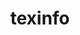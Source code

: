 ---
title: "texinfo"
layout: cache
category: package
meta: {"versions": ["6.5"], "compilers": ["gcc@10.3.0", "gcc@7.3.0", "gcc@7.3.1", "gcc@7.4.0", "gcc@7.5.0", "gcc@8.1.0", "gcc@8.3.1", "gcc@8.4.1", "gcc@9.3.0", "intel@19.1.3.304"]}
spec_files: 
 - spec-0.json
 - spec-1.json
 - spec-2.json
 - spec-3.json
 - spec-4.json
 - spec-5.json
 - spec-6.json
 - spec-7.json
 - spec-8.json
 - spec-9.json
 - spec-10.json
 - spec-11.json
 - spec-12.json
 - spec-13.json
 - spec-14.json
 - spec-15.json
 - spec-16.json
 - spec-17.json
 - spec-18.json
 - spec-19.json
 - spec-20.json
 - spec-21.json
 - spec-22.json
 - spec-23.json
 - spec-24.json
 - spec-25.json
 - spec-26.json
 - spec-27.json
 - spec-28.json
 - spec-29.json
 - spec-30.json
 - spec-31.json
 - spec-32.json
 - spec-33.json
 - spec-34.json
 - spec-35.json
 - spec-36.json
 - spec-37.json
 - spec-38.json
 - spec-39.json
 - spec-40.json
 - spec-41.json
 - spec-42.json
 - spec-43.json
 - spec-44.json
 - spec-45.json
 - spec-46.json
 - spec-47.json
 - spec-48.json
 - spec-49.json
 - spec-50.json
 - spec-51.json
 - spec-52.json
 - spec-53.json
 - spec-54.json
 - spec-55.json
 - spec-56.json
 - spec-57.json
 - spec-58.json
 - spec-59.json
 - spec-60.json
 - spec-61.json
 - spec-62.json
 - spec-63.json
 - spec-64.json
 - spec-65.json
 - spec-66.json
 - spec-67.json
 - spec-68.json
 - spec-69.json
 - spec-70.json
 - spec-71.json
 - spec-72.json
 - spec-73.json
 - spec-74.json
 - spec-75.json
 - spec-76.json
 - spec-77.json
 - spec-78.json
 - spec-79.json
 - spec-80.json
 - spec-81.json
 - spec-82.json
 - spec-83.json
 - spec-84.json
 - spec-85.json
 - spec-86.json
 - spec-87.json
 - spec-88.json
 - spec-89.json
 - spec-90.json
 - spec-91.json
 - spec-92.json
 - spec-93.json
 - spec-94.json
 - spec-95.json
 - spec-96.json
 - spec-97.json
 - spec-98.json
 - spec-99.json
 - spec-100.json
 - spec-101.json
 - spec-102.json
 - spec-103.json
 - spec-104.json
 - spec-105.json
 - spec-106.json
 - spec-107.json
 - spec-108.json
 - spec-109.json
 - spec-110.json
 - spec-111.json
 - spec-112.json
 - spec-113.json
 - spec-114.json
 - spec-115.json
 - spec-116.json
 - spec-117.json
 - spec-118.json
 - spec-119.json
 - spec-120.json
 - spec-121.json
 - spec-122.json
 - spec-123.json
 - spec-124.json
 - spec-125.json
 - spec-126.json
 - spec-127.json
 - spec-128.json
 - spec-129.json
 - spec-130.json
 - spec-131.json
 - spec-132.json
 - spec-133.json
 - spec-134.json
 - spec-135.json
 - spec-136.json
 - spec-137.json
 - spec-138.json
 - spec-139.json
 - spec-140.json
 - spec-141.json
 - spec-142.json
 - spec-143.json
 - spec-144.json
 - spec-145.json
 - spec-146.json
 - spec-147.json
 - spec-148.json
 - spec-149.json
 - spec-150.json
 - spec-151.json
 - spec-152.json
 - spec-153.json
 - spec-154.json
 - spec-155.json
 - spec-156.json
 - spec-157.json
 - spec-158.json
 - spec-159.json
 - spec-160.json
spec_names:
 - 'texinfo@6.5%gcc@9.3.0 patches=12f6edb,1732115 arch=linux-ubuntu20.04-x86_64 ^berkeley-db@18.1.40%gcc@9.3.0~docs patches=b231fcc arch=linux-ubuntu20.04-x86_64 ^gdbm@1.18.1%gcc@9.3.0 arch=linux-ubuntu20.04-x86_64 ^ncurses@6.2%gcc@9.3.0~symlinks+termlib abi=none arch=linux-ubuntu20.04-x86_64 ^perl@5.32.1%gcc@9.3.0+cpanm+shared+threads arch=linux-ubuntu20.04-x86_64 ^readline@8.0%gcc@9.3.0 arch=linux-ubuntu20.04-x86_64'
 - 'texinfo@6.5%gcc@8.3.1 patches=12f6edb,1732115 arch=linux-rhel8-x86_64 ^berkeley-db@18.1.40%gcc@8.3.1+cxx~docs+stl patches=b231fcc arch=linux-rhel8-x86_64 ^gdbm@1.18.1%gcc@8.3.1 arch=linux-rhel8-x86_64 ^ncurses@6.2%gcc@8.3.1~symlinks+termlib abi=none arch=linux-rhel8-x86_64 ^perl@5.32.1%gcc@8.3.1+cpanm+shared+threads arch=linux-rhel8-x86_64 ^readline@8.1%gcc@8.3.1 arch=linux-rhel8-x86_64'
 - 'texinfo@6.5%gcc@8.3.1 patches=12f6edb,1732115 arch=linux-rhel8-x86_64 ^berkeley-db@18.1.40%gcc@8.3.1 arch=linux-rhel8-x86_64 ^gdbm@1.18.1%gcc@8.3.1 arch=linux-rhel8-x86_64 ^ncurses@6.2%gcc@8.3.1~symlinks+termlib arch=linux-rhel8-x86_64 ^perl@5.32.0%gcc@8.3.1+cpanm+shared+threads arch=linux-rhel8-x86_64 ^readline@8.0%gcc@8.3.1 arch=linux-rhel8-x86_64'
 - 'texinfo@6.5%gcc@10.3.0 patches=12f6edb,1732115 arch=linux-ubuntu21.04-ppc64le ^berkeley-db@18.1.40%gcc@10.3.0+cxx~docs+stl patches=b231fcc arch=linux-ubuntu21.04-ppc64le ^gdbm@1.19%gcc@10.3.0 arch=linux-ubuntu21.04-ppc64le ^ncurses@6.2%gcc@10.3.0~symlinks+termlib abi=none arch=linux-ubuntu21.04-ppc64le ^perl@5.34.0%gcc@10.3.0+cpanm+shared+threads arch=linux-ubuntu21.04-ppc64le ^readline@8.1%gcc@10.3.0 arch=linux-ubuntu21.04-ppc64le'
 - 'texinfo@6.5%gcc@7.5.0 patches=12f6edb,1732115 arch=linux-ubuntu18.04-x86_64 ^berkeley-db@18.1.40%gcc@7.5.0~docs patches=b231fcc arch=linux-ubuntu18.04-x86_64 ^gdbm@1.18.1%gcc@7.5.0 arch=linux-ubuntu18.04-x86_64 ^ncurses@6.2%gcc@7.5.0~symlinks+termlib abi=none arch=linux-ubuntu18.04-x86_64 ^perl@5.32.1%gcc@7.5.0+cpanm+shared+threads arch=linux-ubuntu18.04-x86_64 ^readline@8.0%gcc@7.5.0 arch=linux-ubuntu18.04-x86_64'
 - 'texinfo@6.5%gcc@8.1.0 patches=12f6edb,1732115 arch=linux-rhel7-x86_64 ^berkeley-db@18.1.40%gcc@8.1.0 arch=linux-rhel7-x86_64 ^gdbm@1.18.1%gcc@8.1.0 arch=linux-rhel7-x86_64 ^ncurses@6.2%gcc@8.1.0~symlinks+termlib arch=linux-rhel7-x86_64 ^perl@5.32.0%gcc@8.1.0+cpanm+shared+threads arch=linux-rhel7-x86_64 ^readline@8.0%gcc@8.1.0 arch=linux-rhel7-x86_64'
 - 'texinfo@6.5%gcc@9.3.0 patches=12f6edb,1732115 arch=linux-ubuntu20.04-x86_64 ^berkeley-db@18.1.40%gcc@9.3.0+cxx~docs+stl patches=b231fcc arch=linux-ubuntu20.04-x86_64 ^gdbm@1.18.1%gcc@9.3.0 arch=linux-ubuntu20.04-x86_64 ^ncurses@6.2%gcc@9.3.0~symlinks+termlib abi=none arch=linux-ubuntu20.04-x86_64 ^perl@5.32.1%gcc@9.3.0+cpanm+shared+threads arch=linux-ubuntu20.04-x86_64 ^readline@8.1%gcc@9.3.0 arch=linux-ubuntu20.04-x86_64'
 - 'texinfo@6.5%gcc@9.3.0 patches=12f6edb,1732115 arch=linux-ubuntu20.04-ppc64le ^berkeley-db@18.1.40%gcc@9.3.0~docs patches=b231fcc arch=linux-ubuntu20.04-ppc64le ^gdbm@1.18.1%gcc@9.3.0 arch=linux-ubuntu20.04-ppc64le ^ncurses@6.2%gcc@9.3.0~symlinks+termlib arch=linux-ubuntu20.04-ppc64le ^perl@5.32.0%gcc@9.3.0+cpanm+shared+threads arch=linux-ubuntu20.04-ppc64le ^readline@8.0%gcc@9.3.0 arch=linux-ubuntu20.04-ppc64le'
 - 'texinfo@6.5%gcc@7.5.0 patches=12f6edb,1732115 arch=linux-ubuntu18.04-ppc64le ^berkeley-db@18.1.40%gcc@7.5.0+cxx~docs+stl patches=b231fcc arch=linux-ubuntu18.04-ppc64le ^gdbm@1.18.1%gcc@7.5.0 arch=linux-ubuntu18.04-ppc64le ^ncurses@6.2%gcc@7.5.0~symlinks+termlib abi=none arch=linux-ubuntu18.04-ppc64le ^perl@5.32.1%gcc@7.5.0+cpanm+shared+threads arch=linux-ubuntu18.04-ppc64le ^readline@8.1%gcc@7.5.0 arch=linux-ubuntu18.04-ppc64le'
 - 'texinfo@6.5%gcc@8.1.0 patches=12f6edb,1732115 arch=linux-rhel7-x86_64 ^berkeley-db@18.1.40%gcc@8.1.0~docs patches=b231fcc arch=linux-rhel7-x86_64 ^gdbm@1.18.1%gcc@8.1.0 arch=linux-rhel7-x86_64 ^ncurses@6.2%gcc@8.1.0~symlinks+termlib arch=linux-rhel7-x86_64 ^perl@5.32.0%gcc@8.1.0+cpanm+shared+threads arch=linux-rhel7-x86_64 ^readline@8.0%gcc@8.1.0 arch=linux-rhel7-x86_64'
 - 'texinfo@6.5%gcc@7.5.0 patches=12f6edb,1732115 arch=linux-ubuntu18.04-x86_64 ^berkeley-db@18.1.40%gcc@7.5.0+cxx~docs+stl patches=b231fcc arch=linux-ubuntu18.04-x86_64 ^gdbm@1.18.1%gcc@7.5.0 arch=linux-ubuntu18.04-x86_64 ^ncurses@6.2%gcc@7.5.0~symlinks+termlib abi=none arch=linux-ubuntu18.04-x86_64 ^perl@5.32.1%gcc@7.5.0+cpanm+shared+threads arch=linux-ubuntu18.04-x86_64 ^readline@8.1%gcc@7.5.0 arch=linux-ubuntu18.04-x86_64'
 - 'texinfo@6.5%gcc@8.1.0 patches=12f6edb,1732115 arch=linux-rhel7-x86_64 ^berkeley-db@18.1.40%gcc@8.1.0~docs patches=b231fcc arch=linux-rhel7-x86_64 ^gdbm@1.18.1%gcc@8.1.0 arch=linux-rhel7-x86_64 ^ncurses@6.2%gcc@8.1.0~symlinks+termlib arch=linux-rhel7-x86_64 ^perl@5.32.1%gcc@8.1.0+cpanm+shared+threads arch=linux-rhel7-x86_64 ^readline@8.0%gcc@8.1.0 arch=linux-rhel7-x86_64'
 - 'texinfo@6.5%gcc@9.3.0 patches=12f6edb,1732115 arch=linux-ubuntu20.04-x86_64 ^berkeley-db@18.1.40%gcc@9.3.0~docs patches=b231fcc arch=linux-ubuntu20.04-x86_64 ^gdbm@1.18.1%gcc@9.3.0 arch=linux-ubuntu20.04-x86_64 ^ncurses@6.2%gcc@9.3.0~symlinks+termlib arch=linux-ubuntu20.04-x86_64 ^perl@5.32.1%gcc@9.3.0+cpanm+shared+threads arch=linux-ubuntu20.04-x86_64 ^readline@8.0%gcc@9.3.0 arch=linux-ubuntu20.04-x86_64'
 - 'texinfo@6.5%gcc@7.5.0 patches=12f6edb,1732115 arch=linux-ubuntu18.04-x86_64 ^berkeley-db@18.1.40%gcc@7.5.0 arch=linux-ubuntu18.04-x86_64 ^gdbm@1.18.1%gcc@7.5.0 arch=linux-ubuntu18.04-x86_64 ^ncurses@6.2%gcc@7.5.0~symlinks+termlib arch=linux-ubuntu18.04-x86_64 ^perl@5.32.0%gcc@7.5.0+cpanm+shared+threads arch=linux-ubuntu18.04-x86_64 ^readline@8.0%gcc@7.5.0 arch=linux-ubuntu18.04-x86_64'
 - 'texinfo@6.5%gcc@7.5.0 patches=12f6edb,1732115 arch=linux-ubuntu18.04-x86_64 ^berkeley-db@18.1.40%gcc@7.5.0~docs patches=b231fcc arch=linux-ubuntu18.04-x86_64 ^gdbm@1.18.1%gcc@7.5.0 arch=linux-ubuntu18.04-x86_64 ^ncurses@6.2%gcc@7.5.0~symlinks+termlib arch=linux-ubuntu18.04-x86_64 ^perl@5.32.0%gcc@7.5.0+cpanm+shared+threads arch=linux-ubuntu18.04-x86_64 ^readline@8.0%gcc@7.5.0 arch=linux-ubuntu18.04-x86_64'
 - 'texinfo@6.5%gcc@7.5.0 patches=12f6edb,1732115 arch=linux-ubuntu18.04-x86_64 ^berkeley-db@18.1.40%gcc@7.5.0~docs patches=b231fcc arch=linux-ubuntu18.04-x86_64 ^gdbm@1.18.1%gcc@7.5.0 arch=linux-ubuntu18.04-x86_64 ^ncurses@6.2%gcc@7.5.0~symlinks+termlib arch=linux-ubuntu18.04-x86_64 ^perl@5.32.1%gcc@7.5.0+cpanm+shared+threads arch=linux-ubuntu18.04-x86_64 ^readline@8.0%gcc@7.5.0 arch=linux-ubuntu18.04-x86_64'
 - 'texinfo@6.5%gcc@7.5.0 patches=12f6edb,1732115 arch=linux-ubuntu18.04-x86_64 ^berkeley-db@18.1.40%gcc@7.5.0+cxx~docs+stl patches=b231fcc arch=linux-ubuntu18.04-x86_64 ^gdbm@1.19%gcc@7.5.0 arch=linux-ubuntu18.04-x86_64 ^ncurses@6.2%gcc@7.5.0~symlinks+termlib abi=none arch=linux-ubuntu18.04-x86_64 ^perl@5.34.0%gcc@7.5.0+cpanm+shared+threads arch=linux-ubuntu18.04-x86_64 ^readline@8.1%gcc@7.5.0 arch=linux-ubuntu18.04-x86_64'
 - 'texinfo@6.5%gcc@8.1.0 patches=12f6edb,1732115 arch=linux-rhel7-x86_64 ^berkeley-db@18.1.40%gcc@8.1.0~docs patches=b231fcc arch=linux-rhel7-x86_64 ^gdbm@1.18.1%gcc@8.1.0 arch=linux-rhel7-x86_64 ^ncurses@6.2%gcc@8.1.0~symlinks+termlib abi=none arch=linux-rhel7-x86_64 ^perl@5.32.1%gcc@8.1.0+cpanm+shared+threads arch=linux-rhel7-x86_64 ^readline@8.0%gcc@8.1.0 arch=linux-rhel7-x86_64'
 - 'texinfo@6.5%gcc@9.3.0 patches=12f6edb,1732115 arch=linux-ubuntu20.04-x86_64 ^berkeley-db@18.1.40%gcc@9.3.0~docs patches=b231fcc arch=linux-ubuntu20.04-x86_64 ^gdbm@1.18.1%gcc@9.3.0 arch=linux-ubuntu20.04-x86_64 ^ncurses@6.2%gcc@9.3.0~symlinks+termlib abi=none arch=linux-ubuntu20.04-x86_64 ^perl@5.32.1%gcc@9.3.0+cpanm+shared+threads arch=linux-ubuntu20.04-x86_64 ^readline@8.1%gcc@9.3.0 arch=linux-ubuntu20.04-x86_64'
 - 'texinfo@6.5%gcc@9.3.0 patches=12f6edb,1732115 arch=linux-ubuntu20.04-x86_64 ^berkeley-db@18.1.40%gcc@9.3.0 arch=linux-ubuntu20.04-x86_64 ^gdbm@1.18.1%gcc@9.3.0 arch=linux-ubuntu20.04-x86_64 ^ncurses@6.2%gcc@9.3.0~symlinks+termlib arch=linux-ubuntu20.04-x86_64 ^perl@5.32.0%gcc@9.3.0+cpanm+shared+threads arch=linux-ubuntu20.04-x86_64 ^readline@8.0%gcc@9.3.0 arch=linux-ubuntu20.04-x86_64'
 - 'texinfo@6.5%gcc@8.3.1 patches=12f6edb,1732115 arch=linux-rhel8-x86_64 ^berkeley-db@18.1.40%gcc@8.3.1~docs patches=b231fcc arch=linux-rhel8-x86_64 ^gdbm@1.18.1%gcc@8.3.1 arch=linux-rhel8-x86_64 ^ncurses@6.2%gcc@8.3.1~symlinks+termlib arch=linux-rhel8-x86_64 ^perl@5.32.1%gcc@8.3.1+cpanm+shared+threads arch=linux-rhel8-x86_64 ^readline@8.0%gcc@8.3.1 arch=linux-rhel8-x86_64'
 - 'texinfo@6.5%gcc@9.3.0 patches=12f6edb,1732115 arch=linux-ubuntu20.04-x86_64 ^berkeley-db@18.1.40%gcc@9.3.0+cxx~docs+stl patches=b231fcc arch=linux-ubuntu20.04-x86_64 ^gdbm@1.19%gcc@9.3.0 arch=linux-ubuntu20.04-x86_64 ^ncurses@6.2%gcc@9.3.0~symlinks+termlib abi=none arch=linux-ubuntu20.04-x86_64 ^perl@5.34.0%gcc@9.3.0+cpanm+shared+threads arch=linux-ubuntu20.04-x86_64 ^readline@8.1%gcc@9.3.0 arch=linux-ubuntu20.04-x86_64'
 - 'texinfo@6.5%gcc@8.3.1 patches=12f6edb,1732115 arch=linux-rhel8-x86_64 ^berkeley-db@18.1.40%gcc@8.3.1~docs patches=b231fcc arch=linux-rhel8-x86_64 ^gdbm@1.18.1%gcc@8.3.1 arch=linux-rhel8-x86_64 ^ncurses@6.2%gcc@8.3.1~symlinks+termlib abi=none arch=linux-rhel8-x86_64 ^perl@5.32.1%gcc@8.3.1+cpanm+shared+threads arch=linux-rhel8-x86_64 ^readline@8.0%gcc@8.3.1 arch=linux-rhel8-x86_64'
 - 'texinfo@6.5%gcc@7.3.0 patches=12f6edb,1732115 arch=linux-rhel7-x86_64 ^berkeley-db@6.2.32%gcc@7.3.0 arch=linux-rhel7-x86_64 ^gdbm@1.18.1%gcc@7.3.0 arch=linux-rhel7-x86_64 ^ncurses@6.2%gcc@7.3.0~symlinks+termlib arch=linux-rhel7-x86_64 ^perl@5.30.3%gcc@7.3.0+cpanm+shared+threads arch=linux-rhel7-x86_64 ^readline@8.0%gcc@7.3.0 arch=linux-rhel7-x86_64'
 - 'texinfo@6.5%gcc@8.1.0 patches=12f6edb,1732115 arch=linux-rhel7-x86_64 ^berkeley-db@18.1.40%gcc@8.1.0~docs patches=b231fcc arch=linux-rhel7-x86_64 ^gdbm@1.18.1%gcc@8.1.0 arch=linux-rhel7-x86_64 ^ncurses@6.2%gcc@8.1.0~symlinks+termlib abi=none arch=linux-rhel7-x86_64 ^perl@5.32.1%gcc@8.1.0+cpanm+shared+threads arch=linux-rhel7-x86_64 ^readline@8.1%gcc@8.1.0 arch=linux-rhel7-x86_64'
 - 'texinfo@6.5%gcc@9.3.0 patches=12f6edb,1732115 arch=linux-rhel7-x86_64 ^berkeley-db@18.1.40%gcc@9.3.0+cxx~docs+stl patches=b231fcc arch=linux-rhel7-x86_64 ^gdbm@1.18.1%gcc@9.3.0 arch=linux-rhel7-x86_64 ^ncurses@6.2%gcc@9.3.0~symlinks+termlib abi=none arch=linux-rhel7-x86_64 ^perl@5.32.1%gcc@9.3.0+cpanm+shared+threads arch=linux-rhel7-x86_64 ^readline@8.1%gcc@9.3.0 arch=linux-rhel7-x86_64'
 - 'texinfo@6.5%gcc@8.1.0 patches=12f6edb,1732115 arch=linux-rhel7-x86_64 ^berkeley-db@18.1.40%gcc@8.1.0+cxx~docs+stl patches=b231fcc arch=linux-rhel7-x86_64 ^gdbm@1.18.1%gcc@8.1.0 arch=linux-rhel7-x86_64 ^ncurses@6.2%gcc@8.1.0~symlinks+termlib abi=none arch=linux-rhel7-x86_64 ^perl@5.32.1%gcc@8.1.0+cpanm+shared+threads arch=linux-rhel7-x86_64 ^readline@8.1%gcc@8.1.0 arch=linux-rhel7-x86_64'
 - 'texinfo@6.5%gcc@9.3.0 patches=12f6edb,1732115 arch=linux-ubuntu20.04-x86_64 ^berkeley-db@18.1.40%gcc@9.3.0+cxx~docs+stl patches=b231fcc arch=linux-ubuntu20.04-x86_64 ^gdbm@1.19%gcc@9.3.0 arch=linux-ubuntu20.04-x86_64 ^ncurses@6.2%gcc@9.3.0~symlinks+termlib abi=none arch=linux-ubuntu20.04-x86_64 ^perl@5.32.1%gcc@9.3.0+cpanm+shared+threads arch=linux-ubuntu20.04-x86_64 ^readline@8.1%gcc@9.3.0 arch=linux-ubuntu20.04-x86_64'
 - 'texinfo@6.5%gcc@7.3.0 patches=12f6edb,1732115 arch=linux-ubuntu18.04-x86_64 ^gdbm@1.18.1%gcc@7.3.0 arch=linux-ubuntu18.04-x86_64 ^ncurses@6.1%gcc@7.3.0~symlinks+termlib arch=linux-ubuntu18.04-x86_64 ^perl@5.30.1%gcc@7.3.0+cpanm+shared+threads arch=linux-ubuntu18.04-x86_64 ^readline@8.0%gcc@7.3.0 arch=linux-ubuntu18.04-x86_64'
 - 'texinfo@6.5%gcc@8.3.1 patches=12f6edb,1732115 arch=linux-rhel8-x86_64 ^berkeley-db@18.1.40%gcc@8.3.1~docs patches=b231fcc arch=linux-rhel8-x86_64 ^gdbm@1.18.1%gcc@8.3.1 arch=linux-rhel8-x86_64 ^ncurses@6.2%gcc@8.3.1~symlinks+termlib abi=none arch=linux-rhel8-x86_64 ^perl@5.32.1%gcc@8.3.1+cpanm+shared+threads arch=linux-rhel8-x86_64 ^readline@8.1%gcc@8.3.1 arch=linux-rhel8-x86_64'
 - 'texinfo@6.5%gcc@8.3.1 patches=12f6edb,1732115 arch=linux-rhel8-x86_64 ^berkeley-db@18.1.40%gcc@8.3.1~docs patches=b231fcc arch=linux-rhel8-x86_64 ^gdbm@1.18.1%gcc@8.3.1 arch=linux-rhel8-x86_64 ^ncurses@6.2%gcc@8.3.1~symlinks+termlib arch=linux-rhel8-x86_64 ^perl@5.32.0%gcc@8.3.1+cpanm+shared+threads arch=linux-rhel8-x86_64 ^readline@8.0%gcc@8.3.1 arch=linux-rhel8-x86_64'
 - 'texinfo@6.5%gcc@8.3.1 patches=12f6edb,1732115 arch=linux-rhel8-x86_64 ^berkeley-db@18.1.40%gcc@8.3.1+cxx~docs+stl patches=b231fcc arch=linux-rhel8-x86_64 ^gdbm@1.19%gcc@8.3.1 arch=linux-rhel8-x86_64 ^ncurses@6.2%gcc@8.3.1~symlinks+termlib abi=none arch=linux-rhel8-x86_64 ^perl@5.32.1%gcc@8.3.1+cpanm+shared+threads arch=linux-rhel8-x86_64 ^readline@8.1%gcc@8.3.1 arch=linux-rhel8-x86_64'
 - 'texinfo@6.5%gcc@7.5.0 patches=12f6edb,1732115 arch=linux-ubuntu18.04-x86_64 ^berkeley-db@18.1.40%gcc@7.5.0~docs patches=b231fcc arch=linux-ubuntu18.04-x86_64 ^gdbm@1.18.1%gcc@7.5.0 arch=linux-ubuntu18.04-x86_64 ^ncurses@6.2%gcc@7.5.0~symlinks+termlib abi=none arch=linux-ubuntu18.04-x86_64 ^perl@5.32.1%gcc@7.5.0+cpanm+shared+threads arch=linux-ubuntu18.04-x86_64 ^readline@8.1%gcc@7.5.0 arch=linux-ubuntu18.04-x86_64'
 - 'texinfo@6.5%gcc@9.3.0 patches=12f6edb,1732115 arch=linux-ubuntu20.04-x86_64 ^berkeley-db@18.1.40%gcc@9.3.0~docs patches=b231fcc arch=linux-ubuntu20.04-x86_64 ^gdbm@1.18.1%gcc@9.3.0 arch=linux-ubuntu20.04-x86_64 ^ncurses@6.2%gcc@9.3.0~symlinks+termlib arch=linux-ubuntu20.04-x86_64 ^perl@5.32.0%gcc@9.3.0+cpanm+shared+threads arch=linux-ubuntu20.04-x86_64 ^readline@8.0%gcc@9.3.0 arch=linux-ubuntu20.04-x86_64'
 - 'texinfo@6.5%gcc@10.3.0 patches=12f6edb,1732115 arch=linux-ubuntu21.04-x86_64 ^berkeley-db@18.1.40%gcc@10.3.0+cxx~docs+stl patches=b231fcc arch=linux-ubuntu21.04-x86_64 ^gdbm@1.19%gcc@10.3.0 arch=linux-ubuntu21.04-x86_64 ^ncurses@6.2%gcc@10.3.0~symlinks+termlib abi=none arch=linux-ubuntu21.04-x86_64 ^perl@5.34.0%gcc@10.3.0+cpanm+shared+threads arch=linux-ubuntu21.04-x86_64 ^readline@8.1%gcc@10.3.0 arch=linux-ubuntu21.04-x86_64'
 - 'texinfo@6.5%gcc@7.3.0 arch=linux-rhel7-ppc64le ^gdbm@1.18.1%gcc@7.3.0 arch=linux-rhel7-ppc64le ^ncurses@6.1%gcc@7.3.0~symlinks~termlib arch=linux-rhel7-ppc64le ^perl@5.30.0%gcc@7.3.0+cpanm+shared+threads arch=linux-rhel7-ppc64le ^readline@8.0%gcc@7.3.0 arch=linux-rhel7-ppc64le'
 - 'texinfo@6.5%gcc@7.3.0 patches=12f6edb,1732115 arch=linux-rhel7-ppc64le ^gdbm@1.18.1%gcc@7.3.0 arch=linux-rhel7-ppc64le ^ncurses@6.2%gcc@7.3.0~symlinks+termlib arch=linux-rhel7-ppc64le ^perl@5.30.1%gcc@7.3.0+cpanm+shared+threads arch=linux-rhel7-ppc64le ^readline@8.0%gcc@7.3.0 arch=linux-rhel7-ppc64le'
 - 'texinfo@6.5%gcc@8.3.1 patches=12f6edb,1732115 arch=linux-rhel8-aarch64 ^berkeley-db@18.1.40%gcc@8.3.1 arch=linux-rhel8-aarch64 ^gdbm@1.18.1%gcc@8.3.1 arch=linux-rhel8-aarch64 ^ncurses@6.2%gcc@8.3.1~symlinks+termlib arch=linux-rhel8-aarch64 ^perl@5.30.3%gcc@8.3.1+cpanm+shared+threads arch=linux-rhel8-aarch64 ^readline@8.0%gcc@8.3.1 arch=linux-rhel8-aarch64'
 - 'texinfo@6.5%gcc@7.3.0 patches=12f6edb,1732115 arch=linux-centos8-x86_64 ^gdbm@1.18.1%gcc@7.3.0 arch=linux-centos8-x86_64 ^ncurses@6.2%gcc@7.3.0~symlinks+termlib arch=linux-centos8-x86_64 ^perl@5.30.2%gcc@7.3.0+cpanm+shared+threads arch=linux-centos8-x86_64 ^readline@8.0%gcc@7.3.0 arch=linux-centos8-x86_64'
 - 'texinfo@6.5%gcc@7.4.0 patches=12f6edb,1732115 arch=linux-ubuntu18.04-x86_64 ^gdbm@1.18.1%gcc@7.4.0 arch=linux-ubuntu18.04-x86_64 ^ncurses@6.1%gcc@7.4.0~symlinks+termlib arch=linux-ubuntu18.04-x86_64 ^perl@5.30.1%gcc@7.4.0+cpanm+shared+threads arch=linux-ubuntu18.04-x86_64 ^readline@8.0%gcc@7.4.0 arch=linux-ubuntu18.04-x86_64'
 - 'texinfo@6.5%gcc@8.1.0 patches=12f6edb,1732115 arch=linux-rhel7-ppc64le ^berkeley-db@18.1.40%gcc@8.1.0~docs patches=b231fcc arch=linux-rhel7-ppc64le ^gdbm@1.18.1%gcc@8.1.0 arch=linux-rhel7-ppc64le ^ncurses@6.2%gcc@8.1.0~symlinks+termlib arch=linux-rhel7-ppc64le ^perl@5.32.1%gcc@8.1.0+cpanm+shared+threads arch=linux-rhel7-ppc64le ^readline@8.0%gcc@8.1.0 arch=linux-rhel7-ppc64le'
 - 'texinfo@6.5%gcc@7.5.0 patches=12f6edb,1732115 arch=linux-ubuntu18.04-ppc64le ^berkeley-db@18.1.40%gcc@7.5.0 arch=linux-ubuntu18.04-ppc64le ^gdbm@1.18.1%gcc@7.5.0 arch=linux-ubuntu18.04-ppc64le ^ncurses@6.2%gcc@7.5.0~symlinks+termlib arch=linux-ubuntu18.04-ppc64le ^perl@5.30.3%gcc@7.5.0+cpanm+shared+threads arch=linux-ubuntu18.04-ppc64le ^readline@8.0%gcc@7.5.0 arch=linux-ubuntu18.04-ppc64le'
 - 'texinfo@6.5%gcc@7.3.0 arch=linux-centos8-x86_64 ^gdbm@1.18.1%gcc@7.3.0 arch=linux-centos8-x86_64 ^ncurses@6.1%gcc@7.3.0~symlinks~termlib arch=linux-centos8-x86_64 ^perl@5.30.0%gcc@7.3.0+cpanm+shared+threads arch=linux-centos8-x86_64 ^readline@8.0%gcc@7.3.0 arch=linux-centos8-x86_64'
 - 'texinfo@6.5%gcc@8.3.1 patches=12f6edb,1732115 arch=linux-rhel8-ppc64le ^berkeley-db@6.2.32%gcc@8.3.1 arch=linux-rhel8-ppc64le ^gdbm@1.18.1%gcc@8.3.1 arch=linux-rhel8-ppc64le ^ncurses@6.2%gcc@8.3.1~symlinks+termlib arch=linux-rhel8-ppc64le ^perl@5.30.3%gcc@8.3.1+cpanm+shared+threads arch=linux-rhel8-ppc64le ^readline@8.0%gcc@8.3.1 arch=linux-rhel8-ppc64le'
 - 'texinfo@6.5%gcc@8.3.1 patches=12f6edb,1732115 arch=linux-centos8-x86_64 ^berkeley-db@6.2.32%gcc@8.3.1 arch=linux-centos8-x86_64 ^gdbm@1.18.1%gcc@8.3.1 arch=linux-centos8-x86_64 ^ncurses@6.2%gcc@8.3.1~symlinks+termlib arch=linux-centos8-x86_64 ^perl@5.30.3%gcc@8.3.1+cpanm+shared+threads arch=linux-centos8-x86_64 ^readline@8.0%gcc@8.3.1 arch=linux-centos8-x86_64'
 - 'texinfo@6.5%gcc@8.3.1 patches=12f6edb,1732115 arch=linux-centos8-ppc64le ^berkeley-db@18.1.40%gcc@8.3.1 arch=linux-centos8-ppc64le ^gdbm@1.18.1%gcc@8.3.1 arch=linux-centos8-ppc64le ^ncurses@6.2%gcc@8.3.1~symlinks+termlib arch=linux-centos8-ppc64le ^perl@5.30.3%gcc@8.3.1+cpanm+shared+threads arch=linux-centos8-ppc64le ^readline@8.0%gcc@8.3.1 arch=linux-centos8-ppc64le'
 - 'texinfo@6.5%gcc@8.3.1 patches=12f6edb,1732115 arch=linux-rhel8-ppc64le ^berkeley-db@18.1.40%gcc@8.3.1+cxx~docs+stl patches=b231fcc arch=linux-rhel8-ppc64le ^gdbm@1.19%gcc@8.3.1 arch=linux-rhel8-ppc64le ^ncurses@6.2%gcc@8.3.1~symlinks+termlib abi=none arch=linux-rhel8-ppc64le ^perl@5.34.0%gcc@8.3.1+cpanm+shared+threads arch=linux-rhel8-ppc64le ^readline@8.1%gcc@8.3.1 arch=linux-rhel8-ppc64le'
 - 'texinfo@6.5%gcc@8.3.1 patches=12f6edb,1732115 arch=linux-rhel8-ppc64le ^berkeley-db@18.1.40%gcc@8.3.1~docs patches=b231fcc arch=linux-rhel8-ppc64le ^gdbm@1.18.1%gcc@8.3.1 arch=linux-rhel8-ppc64le ^ncurses@6.2%gcc@8.3.1~symlinks+termlib abi=none arch=linux-rhel8-ppc64le ^perl@5.32.1%gcc@8.3.1+cpanm+shared+threads arch=linux-rhel8-ppc64le ^readline@8.1%gcc@8.3.1 arch=linux-rhel8-ppc64le'
 - 'texinfo@6.5%gcc@7.4.0 patches=12f6edb,1732115 arch=linux-ubuntu18.04-x86_64 ^gdbm@1.18.1%gcc@7.4.0 arch=linux-ubuntu18.04-x86_64 ^ncurses@6.1%gcc@7.4.0~symlinks~termlib arch=linux-ubuntu18.04-x86_64 ^perl@5.30.1%gcc@7.4.0+cpanm+shared+threads arch=linux-ubuntu18.04-x86_64 ^readline@8.0%gcc@7.4.0 arch=linux-ubuntu18.04-x86_64'
 - 'texinfo@6.5%gcc@7.3.0 patches=12f6edb,1732115 arch=linux-ubuntu18.04-ppc64le ^gdbm@1.18.1%gcc@7.3.0 arch=linux-ubuntu18.04-ppc64le ^ncurses@6.2%gcc@7.3.0~symlinks+termlib arch=linux-ubuntu18.04-ppc64le ^perl@5.30.1%gcc@7.3.0+cpanm+shared+threads arch=linux-ubuntu18.04-ppc64le ^readline@8.0%gcc@7.3.0 arch=linux-ubuntu18.04-ppc64le'
 - 'texinfo@6.5%gcc@7.3.0 patches=12f6edb,1732115 arch=linux-rhel8-x86_64 ^berkeley-db@6.2.32%gcc@7.3.0 arch=linux-rhel8-x86_64 ^gdbm@1.18.1%gcc@7.3.0 arch=linux-rhel8-x86_64 ^ncurses@6.2%gcc@7.3.0~symlinks+termlib arch=linux-rhel8-x86_64 ^perl@5.30.3%gcc@7.3.0+cpanm+shared+threads arch=linux-rhel8-x86_64 ^readline@8.0%gcc@7.3.0 arch=linux-rhel8-x86_64'
 - 'texinfo@6.5%gcc@7.5.0 patches=12f6edb,1732115 arch=linux-ubuntu18.04-x86_64 ^berkeley-db@18.1.40%gcc@7.5.0+cxx~docs+stl patches=b231fcc arch=linux-ubuntu18.04-x86_64 ^gdbm@1.19%gcc@7.5.0 arch=linux-ubuntu18.04-x86_64 ^ncurses@6.2%gcc@7.5.0~symlinks+termlib abi=none arch=linux-ubuntu18.04-x86_64 ^perl@5.32.1%gcc@7.5.0+cpanm+shared+threads arch=linux-ubuntu18.04-x86_64 ^readline@8.1%gcc@7.5.0 arch=linux-ubuntu18.04-x86_64'
 - 'texinfo@6.5%gcc@7.3.0 patches=12f6edb,1732115 arch=linux-rhel8-x86_64 ^gdbm@1.18.1%gcc@7.3.0 arch=linux-rhel8-x86_64 ^ncurses@6.2%gcc@7.3.0~symlinks+termlib arch=linux-rhel8-x86_64 ^perl@5.30.1%gcc@7.3.0+cpanm+shared+threads arch=linux-rhel8-x86_64 ^readline@8.0%gcc@7.3.0 arch=linux-rhel8-x86_64'
 - 'texinfo@6.5%gcc@7.4.0 patches=12f6edb,1732115 arch=linux-rhel7-power9le ^berkeley-db@18.1.40%gcc@7.4.0~docs patches=b231fcc arch=linux-rhel7-power9le ^gdbm@1.19%gcc@7.4.0 arch=linux-rhel7-power9le ^ncurses@6.2%gcc@7.4.0~symlinks+termlib arch=linux-rhel7-power9le ^perl@5.32.1%gcc@7.4.0+cpanm+shared+threads arch=linux-rhel7-power9le ^readline@8.0%gcc@7.4.0 arch=linux-rhel7-power9le'
 - 'texinfo@6.5%gcc@9.3.0 patches=12f6edb,1732115 arch=linux-ubuntu20.04-ppc64le ^berkeley-db@18.1.40%gcc@9.3.0+cxx~docs+stl patches=b231fcc arch=linux-ubuntu20.04-ppc64le ^gdbm@1.19%gcc@9.3.0 arch=linux-ubuntu20.04-ppc64le ^ncurses@6.2%gcc@9.3.0~symlinks+termlib abi=none arch=linux-ubuntu20.04-ppc64le ^perl@5.34.0%gcc@9.3.0+cpanm+shared+threads arch=linux-ubuntu20.04-ppc64le ^readline@8.1%gcc@9.3.0 arch=linux-ubuntu20.04-ppc64le'
 - 'texinfo@6.5%gcc@7.5.0 patches=12f6edb,1732115 arch=linux-ubuntu18.04-ppc64le ^berkeley-db@18.1.40%gcc@7.5.0+cxx~docs+stl patches=b231fcc arch=linux-ubuntu18.04-ppc64le ^gdbm@1.19%gcc@7.5.0 arch=linux-ubuntu18.04-ppc64le ^ncurses@6.2%gcc@7.5.0~symlinks+termlib abi=none arch=linux-ubuntu18.04-ppc64le ^perl@5.32.1%gcc@7.5.0+cpanm+shared+threads arch=linux-ubuntu18.04-ppc64le ^readline@8.1%gcc@7.5.0 arch=linux-ubuntu18.04-ppc64le'
 - 'texinfo@6.5%gcc@8.1.0 patches=12f6edb,1732115 arch=linux-rhel7-ppc64le ^berkeley-db@18.1.40%gcc@8.1.0~docs patches=b231fcc arch=linux-rhel7-ppc64le ^gdbm@1.18.1%gcc@8.1.0 arch=linux-rhel7-ppc64le ^ncurses@6.2%gcc@8.1.0~symlinks+termlib arch=linux-rhel7-ppc64le ^perl@5.32.0%gcc@8.1.0+cpanm+shared+threads arch=linux-rhel7-ppc64le ^readline@8.0%gcc@8.1.0 arch=linux-rhel7-ppc64le'
 - 'texinfo@6.5%gcc@9.3.0 patches=12f6edb,1732115 arch=linux-rhel7-x86_64 ^berkeley-db@18.1.40%gcc@9.3.0+cxx~docs+stl patches=b231fcc arch=linux-rhel7-x86_64 ^gdbm@1.19%gcc@9.3.0 arch=linux-rhel7-x86_64 ^ncurses@6.2%gcc@9.3.0~symlinks+termlib abi=none arch=linux-rhel7-x86_64 ^perl@5.32.1%gcc@9.3.0+cpanm+shared+threads arch=linux-rhel7-x86_64 ^readline@8.1%gcc@9.3.0 arch=linux-rhel7-x86_64'
 - 'texinfo@6.5%gcc@7.3.0 patches=12f6edb,1732115 arch=linux-rhel7-ppc64le ^gdbm@1.18.1%gcc@7.3.0 arch=linux-rhel7-ppc64le ^ncurses@6.2%gcc@7.3.0~symlinks+termlib arch=linux-rhel7-ppc64le ^perl@5.30.3%gcc@7.3.0+cpanm+shared+threads arch=linux-rhel7-ppc64le ^readline@8.0%gcc@7.3.0 arch=linux-rhel7-ppc64le'
 - 'texinfo@6.5%gcc@8.3.1 patches=12f6edb,1732115 arch=linux-rhel8-ppc64le ^gdbm@1.18.1%gcc@8.3.1 arch=linux-rhel8-ppc64le ^ncurses@6.2%gcc@8.3.1~symlinks+termlib arch=linux-rhel8-ppc64le ^perl@5.30.3%gcc@8.3.1+cpanm+shared+threads arch=linux-rhel8-ppc64le ^readline@8.0%gcc@8.3.1 arch=linux-rhel8-ppc64le'
 - 'texinfo@6.5%gcc@9.3.0 patches=12f6edb,1732115 arch=linux-ubuntu20.04-x86_64 ^gdbm@1.18.1%gcc@9.3.0 arch=linux-ubuntu20.04-x86_64 ^ncurses@6.2%gcc@9.3.0~symlinks+termlib arch=linux-ubuntu20.04-x86_64 ^perl@5.30.3%gcc@9.3.0+cpanm+shared+threads arch=linux-ubuntu20.04-x86_64 ^readline@8.0%gcc@9.3.0 arch=linux-ubuntu20.04-x86_64'
 - 'texinfo@6.5%gcc@8.3.1 patches=12f6edb,1732115 arch=linux-centos8-x86_64 ^berkeley-db@18.1.40%gcc@8.3.1 arch=linux-centos8-x86_64 ^gdbm@1.18.1%gcc@8.3.1 arch=linux-centos8-x86_64 ^ncurses@6.2%gcc@8.3.1~symlinks+termlib arch=linux-centos8-x86_64 ^perl@5.30.3%gcc@8.3.1+cpanm+shared+threads arch=linux-centos8-x86_64 ^readline@8.0%gcc@8.3.1 arch=linux-centos8-x86_64'
 - 'texinfo@6.5%gcc@7.3.0 patches=12f6edb,1732115 arch=linux-ubuntu18.04-ppc64le ^gdbm@1.18.1%gcc@7.3.0 arch=linux-ubuntu18.04-ppc64le ^ncurses@6.2%gcc@7.3.0~symlinks+termlib arch=linux-ubuntu18.04-ppc64le ^perl@5.30.3%gcc@7.3.0+cpanm+shared+threads arch=linux-ubuntu18.04-ppc64le ^readline@8.0%gcc@7.3.0 arch=linux-ubuntu18.04-ppc64le'
 - 'texinfo@6.5%gcc@8.1.0 patches=12f6edb,1732115 arch=linux-centos7-x86_64 ^berkeley-db@18.1.40%gcc@8.1.0 arch=linux-centos7-x86_64 ^gdbm@1.18.1%gcc@8.1.0 arch=linux-centos7-x86_64 ^ncurses@6.2%gcc@8.1.0~symlinks+termlib arch=linux-centos7-x86_64 ^perl@5.30.3%gcc@8.1.0+cpanm+shared+threads arch=linux-centos7-x86_64 ^readline@8.0%gcc@8.1.0 arch=linux-centos7-x86_64'
 - 'texinfo@6.5%gcc@7.3.0 patches=12f6edb,1732115 arch=linux-rhel8-x86_64 ^gdbm@1.18.1%gcc@7.3.0 arch=linux-rhel8-x86_64 ^ncurses@6.2%gcc@7.3.0~symlinks+termlib arch=linux-rhel8-x86_64 ^perl@5.30.2%gcc@7.3.0+cpanm+shared+threads arch=linux-rhel8-x86_64 ^readline@8.0%gcc@7.3.0 arch=linux-rhel8-x86_64'
 - 'texinfo@6.5%gcc@9.3.0 patches=12f6edb,1732115 arch=linux-ubuntu20.04-ppc64le ^berkeley-db@18.1.40%gcc@9.3.0~docs patches=b231fcc arch=linux-ubuntu20.04-ppc64le ^gdbm@1.18.1%gcc@9.3.0 arch=linux-ubuntu20.04-ppc64le ^ncurses@6.2%gcc@9.3.0~symlinks+termlib arch=linux-ubuntu20.04-ppc64le ^perl@5.32.1%gcc@9.3.0+cpanm+shared+threads arch=linux-ubuntu20.04-ppc64le ^readline@8.0%gcc@9.3.0 arch=linux-ubuntu20.04-ppc64le'
 - 'texinfo@6.5%gcc@7.3.0 patches=12f6edb,1732115 arch=linux-rhel7-x86_64 ^gdbm@1.18.1%gcc@7.3.0 arch=linux-rhel7-x86_64 ^ncurses@6.2%gcc@7.3.0~symlinks+termlib arch=linux-rhel7-x86_64 ^perl@5.30.1%gcc@7.3.0+cpanm+shared+threads arch=linux-rhel7-x86_64 ^readline@8.0%gcc@7.3.0 arch=linux-rhel7-x86_64'
 - 'texinfo@6.5%gcc@7.3.0 patches=12f6edb,1732115 arch=linux-ubuntu18.04-ppc64le ^berkeley-db@6.2.32%gcc@7.3.0 arch=linux-ubuntu18.04-ppc64le ^gdbm@1.18.1%gcc@7.3.0 arch=linux-ubuntu18.04-ppc64le ^ncurses@6.2%gcc@7.3.0~symlinks+termlib arch=linux-ubuntu18.04-ppc64le ^perl@5.30.3%gcc@7.3.0+cpanm+shared+threads arch=linux-ubuntu18.04-ppc64le ^readline@8.0%gcc@7.3.0 arch=linux-ubuntu18.04-ppc64le'
 - 'texinfo@6.5%gcc@7.3.0 patches=12f6edb,1732115 arch=linux-rhel8-x86_64 ^berkeley-db@18.1.40%gcc@7.3.0 arch=linux-rhel8-x86_64 ^gdbm@1.18.1%gcc@7.3.0 arch=linux-rhel8-x86_64 ^ncurses@6.2%gcc@7.3.0~symlinks+termlib arch=linux-rhel8-x86_64 ^perl@5.30.3%gcc@7.3.0+cpanm+shared+threads arch=linux-rhel8-x86_64 ^readline@8.0%gcc@7.3.0 arch=linux-rhel8-x86_64'
 - 'texinfo@6.5%gcc@7.5.0 patches=12f6edb,1732115 arch=linux-ubuntu18.04-ppc64le ^berkeley-db@18.1.40%gcc@7.5.0~docs patches=b231fcc arch=linux-ubuntu18.04-ppc64le ^gdbm@1.18.1%gcc@7.5.0 arch=linux-ubuntu18.04-ppc64le ^ncurses@6.2%gcc@7.5.0~symlinks+termlib abi=none arch=linux-ubuntu18.04-ppc64le ^perl@5.32.1%gcc@7.5.0+cpanm+shared+threads arch=linux-ubuntu18.04-ppc64le ^readline@8.0%gcc@7.5.0 arch=linux-ubuntu18.04-ppc64le'
 - 'texinfo@6.5%gcc@8.4.1 patches=12f6edb,1732115 arch=linux-rhel8-x86_64 ^berkeley-db@18.1.40%gcc@8.4.1+cxx~docs+stl patches=b231fcc arch=linux-rhel8-x86_64 ^gdbm@1.19%gcc@8.4.1 arch=linux-rhel8-x86_64 ^ncurses@6.2%gcc@8.4.1~symlinks+termlib abi=none arch=linux-rhel8-x86_64 ^perl@5.34.0%gcc@8.4.1+cpanm+shared+threads arch=linux-rhel8-x86_64 ^readline@8.1%gcc@8.4.1 arch=linux-rhel8-x86_64'
 - 'texinfo@6.5%gcc@7.5.0 patches=12f6edb,1732115 arch=linux-ubuntu18.04-ppc64le ^berkeley-db@18.1.40%gcc@7.5.0 arch=linux-ubuntu18.04-ppc64le ^gdbm@1.18.1%gcc@7.5.0 arch=linux-ubuntu18.04-ppc64le ^ncurses@6.2%gcc@7.5.0~symlinks+termlib arch=linux-ubuntu18.04-ppc64le ^perl@5.32.0%gcc@7.5.0+cpanm+shared+threads arch=linux-ubuntu18.04-ppc64le ^readline@8.0%gcc@7.5.0 arch=linux-ubuntu18.04-ppc64le'
 - 'texinfo@6.5%gcc@9.3.0 patches=12f6edb,1732115 arch=linux-ubuntu20.04-ppc64le ^gdbm@1.18.1%gcc@9.3.0 arch=linux-ubuntu20.04-ppc64le ^ncurses@6.2%gcc@9.3.0~symlinks+termlib arch=linux-ubuntu20.04-ppc64le ^perl@5.30.2%gcc@9.3.0+cpanm+shared+threads arch=linux-ubuntu20.04-ppc64le ^readline@8.0%gcc@9.3.0 arch=linux-ubuntu20.04-ppc64le'
 - 'texinfo@6.5%gcc@8.1.0 patches=12f6edb,1732115 arch=linux-rhel7-ppc64le ^berkeley-db@18.1.40%gcc@8.1.0+cxx~docs+stl patches=b231fcc arch=linux-rhel7-ppc64le ^gdbm@1.18.1%gcc@8.1.0 arch=linux-rhel7-ppc64le ^ncurses@6.2%gcc@8.1.0~symlinks+termlib abi=none arch=linux-rhel7-ppc64le ^perl@5.32.1%gcc@8.1.0+cpanm+shared+threads arch=linux-rhel7-ppc64le ^readline@8.1%gcc@8.1.0 arch=linux-rhel7-ppc64le'
 - 'texinfo@6.5%gcc@7.3.0 patches=12f6edb,1732115 arch=linux-ubuntu18.04-x86_64 ^berkeley-db@6.2.32%gcc@7.3.0 arch=linux-ubuntu18.04-x86_64 ^gdbm@1.18.1%gcc@7.3.0 arch=linux-ubuntu18.04-x86_64 ^ncurses@6.2%gcc@7.3.0~symlinks+termlib arch=linux-ubuntu18.04-x86_64 ^perl@5.30.3%gcc@7.3.0+cpanm+shared+threads arch=linux-ubuntu18.04-x86_64 ^readline@8.0%gcc@7.3.0 arch=linux-ubuntu18.04-x86_64'
 - 'texinfo@6.5%gcc@7.5.0 patches=12f6edb,1732115 arch=linux-ubuntu18.04-x86_64 ^berkeley-db@6.2.32%gcc@7.5.0 arch=linux-ubuntu18.04-x86_64 ^gdbm@1.18.1%gcc@7.5.0 arch=linux-ubuntu18.04-x86_64 ^ncurses@6.2%gcc@7.5.0~symlinks+termlib arch=linux-ubuntu18.04-x86_64 ^perl@5.30.3%gcc@7.5.0+cpanm+shared+threads arch=linux-ubuntu18.04-x86_64 ^readline@8.0%gcc@7.5.0 arch=linux-ubuntu18.04-x86_64'
 - 'texinfo@6.5%gcc@7.5.0 patches=12f6edb,1732115 arch=linux-ubuntu18.04-ppc64le ^berkeley-db@18.1.40%gcc@7.5.0~docs patches=b231fcc arch=linux-ubuntu18.04-ppc64le ^gdbm@1.18.1%gcc@7.5.0 arch=linux-ubuntu18.04-ppc64le ^ncurses@6.2%gcc@7.5.0~symlinks+termlib arch=linux-ubuntu18.04-ppc64le ^perl@5.32.0%gcc@7.5.0+cpanm+shared+threads arch=linux-ubuntu18.04-ppc64le ^readline@8.0%gcc@7.5.0 arch=linux-ubuntu18.04-ppc64le'
 - 'texinfo@6.5%gcc@9.3.0 patches=12f6edb,1732115 arch=linux-rhel7-ppc64le ^berkeley-db@18.1.40%gcc@9.3.0+cxx~docs+stl patches=b231fcc arch=linux-rhel7-ppc64le ^gdbm@1.19%gcc@9.3.0 arch=linux-rhel7-ppc64le ^ncurses@6.2%gcc@9.3.0~symlinks+termlib abi=none arch=linux-rhel7-ppc64le ^perl@5.32.1%gcc@9.3.0+cpanm+shared+threads arch=linux-rhel7-ppc64le ^readline@8.1%gcc@9.3.0 arch=linux-rhel7-ppc64le'
 - 'texinfo@6.5%gcc@8.1.0 patches=12f6edb,1732115 arch=linux-rhel7-ppc64le ^berkeley-db@18.1.40%gcc@8.1.0 arch=linux-rhel7-ppc64le ^gdbm@1.18.1%gcc@8.1.0 arch=linux-rhel7-ppc64le ^ncurses@6.2%gcc@8.1.0~symlinks+termlib arch=linux-rhel7-ppc64le ^perl@5.30.3%gcc@8.1.0+cpanm+shared+threads arch=linux-rhel7-ppc64le ^readline@8.0%gcc@8.1.0 arch=linux-rhel7-ppc64le'
 - 'texinfo@6.5%gcc@7.3.0 patches=12f6edb,1732115 arch=linux-centos8-x86_64 ^gdbm@1.18.1%gcc@7.3.0 arch=linux-centos8-x86_64 ^ncurses@6.1%gcc@7.3.0~symlinks+termlib arch=linux-centos8-x86_64 ^perl@5.30.1%gcc@7.3.0+cpanm+shared+threads arch=linux-centos8-x86_64 ^readline@8.0%gcc@7.3.0 arch=linux-centos8-x86_64'
 - 'texinfo@6.5%gcc@9.3.0 patches=12f6edb,1732115 arch=linux-ubuntu20.04-x86_64 ^berkeley-db@6.2.32%gcc@9.3.0 arch=linux-ubuntu20.04-x86_64 ^gdbm@1.18.1%gcc@9.3.0 arch=linux-ubuntu20.04-x86_64 ^ncurses@6.2%gcc@9.3.0~symlinks+termlib arch=linux-ubuntu20.04-x86_64 ^perl@5.30.3%gcc@9.3.0+cpanm+shared+threads arch=linux-ubuntu20.04-x86_64 ^readline@8.0%gcc@9.3.0 arch=linux-ubuntu20.04-x86_64'
 - 'texinfo@6.5%gcc@9.3.0 patches=12f6edb,1732115 arch=linux-ubuntu20.04-ppc64le ^berkeley-db@18.1.40%gcc@9.3.0+cxx~docs+stl patches=b231fcc arch=linux-ubuntu20.04-ppc64le ^gdbm@1.18.1%gcc@9.3.0 arch=linux-ubuntu20.04-ppc64le ^ncurses@6.2%gcc@9.3.0~symlinks+termlib abi=none arch=linux-ubuntu20.04-ppc64le ^perl@5.32.1%gcc@9.3.0+cpanm+shared+threads arch=linux-ubuntu20.04-ppc64le ^readline@8.1%gcc@9.3.0 arch=linux-ubuntu20.04-ppc64le'
 - 'texinfo@6.5%gcc@9.3.0 patches=12f6edb,1732115 arch=linux-ubuntu20.04-ppc64le ^berkeley-db@18.1.40%gcc@9.3.0+cxx~docs+stl patches=b231fcc arch=linux-ubuntu20.04-ppc64le ^gdbm@1.19%gcc@9.3.0 arch=linux-ubuntu20.04-ppc64le ^ncurses@6.2%gcc@9.3.0~symlinks+termlib abi=none arch=linux-ubuntu20.04-ppc64le ^perl@5.32.1%gcc@9.3.0+cpanm+shared+threads arch=linux-ubuntu20.04-ppc64le ^readline@8.1%gcc@9.3.0 arch=linux-ubuntu20.04-ppc64le'
 - 'texinfo@6.5%gcc@8.3.1 patches=12f6edb,1732115 arch=linux-centos8-x86_64 ^gdbm@1.18.1%gcc@8.3.1 arch=linux-centos8-x86_64 ^ncurses@6.2%gcc@8.3.1~symlinks+termlib arch=linux-centos8-x86_64 ^perl@5.30.3%gcc@8.3.1+cpanm+shared+threads arch=linux-centos8-x86_64 ^readline@8.0%gcc@8.3.1 arch=linux-centos8-x86_64'
 - 'texinfo@6.5%gcc@7.3.0 patches=12f6edb,1732115 arch=linux-rhel7-ppc64le ^gdbm@1.18.1%gcc@7.3.0 arch=linux-rhel7-ppc64le ^ncurses@6.2%gcc@7.3.0~symlinks+termlib arch=linux-rhel7-ppc64le ^perl@5.30.2%gcc@7.3.0+cpanm+shared+threads arch=linux-rhel7-ppc64le ^readline@8.0%gcc@7.3.0 arch=linux-rhel7-ppc64le'
 - 'texinfo@6.5%gcc@8.1.0 patches=12f6edb,1732115 arch=linux-rhel7-power8le ^berkeley-db@18.1.40%gcc@8.1.0 arch=linux-rhel7-power8le ^gdbm@1.18.1%gcc@8.1.0 arch=linux-rhel7-power8le ^ncurses@6.2%gcc@8.1.0~symlinks+termlib arch=linux-rhel7-power8le ^perl@5.30.3%gcc@8.1.0+cpanm+shared+threads arch=linux-rhel7-power8le ^readline@8.0%gcc@8.1.0 arch=linux-rhel7-power8le'
 - 'texinfo@6.5%gcc@7.3.1 patches=12f6edb,1732115 arch=linux-amzn2-x86_64 ^berkeley-db@18.1.40%gcc@7.3.1~docs patches=b231fcc arch=linux-amzn2-x86_64 ^gdbm@1.18.1%gcc@7.3.1 arch=linux-amzn2-x86_64 ^ncurses@6.2%gcc@7.3.1~symlinks+termlib arch=linux-amzn2-x86_64 ^perl@5.32.0%gcc@7.3.1+cpanm+shared+threads arch=linux-amzn2-x86_64 ^readline@8.0%gcc@7.3.1 arch=linux-amzn2-x86_64'
 - 'texinfo@6.5%gcc@7.3.0 patches=12f6edb,1732115 arch=linux-rhel7-ppc64le ^berkeley-db@6.2.32%gcc@7.3.0 arch=linux-rhel7-ppc64le ^gdbm@1.18.1%gcc@7.3.0 arch=linux-rhel7-ppc64le ^ncurses@6.2%gcc@7.3.0~symlinks+termlib arch=linux-rhel7-ppc64le ^perl@5.30.3%gcc@7.3.0+cpanm+shared+threads arch=linux-rhel7-ppc64le ^readline@8.0%gcc@7.3.0 arch=linux-rhel7-ppc64le'
 - 'texinfo@6.5%gcc@8.3.1 patches=12f6edb,1732115 arch=linux-rhel8-x86_64 ^berkeley-db@18.1.40%gcc@8.3.1+cxx~docs+stl patches=b231fcc arch=linux-rhel8-x86_64 ^gdbm@1.19%gcc@8.3.1 arch=linux-rhel8-x86_64 ^ncurses@6.2%gcc@8.3.1~symlinks+termlib abi=none arch=linux-rhel8-x86_64 ^perl@5.34.0%gcc@8.3.1+cpanm+shared+threads arch=linux-rhel8-x86_64 ^readline@8.1%gcc@8.3.1 arch=linux-rhel8-x86_64'
 - 'texinfo@6.5%gcc@7.3.0 patches=12f6edb,1732115 arch=linux-centos7-x86_64 ^gdbm@1.18.1%gcc@7.3.0 arch=linux-centos7-x86_64 ^ncurses@6.2%gcc@7.3.0~symlinks+termlib arch=linux-centos7-x86_64 ^perl@5.30.2%gcc@7.3.0+cpanm+shared+threads arch=linux-centos7-x86_64 ^readline@8.0%gcc@7.3.0 arch=linux-centos7-x86_64'
 - 'texinfo@6.5%gcc@9.3.0 patches=12f6edb,1732115 arch=linux-ubuntu20.04-ppc64le ^berkeley-db@6.2.32%gcc@9.3.0 arch=linux-ubuntu20.04-ppc64le ^gdbm@1.18.1%gcc@9.3.0 arch=linux-ubuntu20.04-ppc64le ^ncurses@6.2%gcc@9.3.0~symlinks+termlib arch=linux-ubuntu20.04-ppc64le ^perl@5.30.3%gcc@9.3.0+cpanm+shared+threads arch=linux-ubuntu20.04-ppc64le ^readline@8.0%gcc@9.3.0 arch=linux-ubuntu20.04-ppc64le'
 - 'texinfo@6.5%gcc@9.3.0 patches=12f6edb,1732115 arch=linux-ubuntu20.04-ppc64le ^berkeley-db@18.1.40%gcc@9.3.0 arch=linux-ubuntu20.04-ppc64le ^gdbm@1.18.1%gcc@9.3.0 arch=linux-ubuntu20.04-ppc64le ^ncurses@6.2%gcc@9.3.0~symlinks+termlib arch=linux-ubuntu20.04-ppc64le ^perl@5.32.0%gcc@9.3.0+cpanm+shared+threads arch=linux-ubuntu20.04-ppc64le ^readline@8.0%gcc@9.3.0 arch=linux-ubuntu20.04-ppc64le'
 - 'texinfo@6.5%gcc@8.1.0 patches=12f6edb,1732115 arch=linux-rhel7-x86_64 ^berkeley-db@6.2.32%gcc@8.1.0 arch=linux-rhel7-x86_64 ^gdbm@1.18.1%gcc@8.1.0 arch=linux-rhel7-x86_64 ^ncurses@6.2%gcc@8.1.0~symlinks+termlib arch=linux-rhel7-x86_64 ^perl@5.30.3%gcc@8.1.0+cpanm+shared+threads arch=linux-rhel7-x86_64 ^readline@8.0%gcc@8.1.0 arch=linux-rhel7-x86_64'
 - 'texinfo@6.5%gcc@7.3.0 patches=12f6edb,1732115 arch=linux-centos8-x86_64 ^gdbm@1.18.1%gcc@7.3.0 arch=linux-centos8-x86_64 ^ncurses@6.2%gcc@7.3.0~symlinks+termlib arch=linux-centos8-x86_64 ^perl@5.30.1%gcc@7.3.0+cpanm+shared+threads arch=linux-centos8-x86_64 ^readline@8.0%gcc@7.3.0 arch=linux-centos8-x86_64'
 - 'texinfo@6.5%gcc@7.3.0 patches=12f6edb,1732115 arch=linux-ubuntu18.04-x86_64 ^gdbm@1.18.1%gcc@7.3.0 arch=linux-ubuntu18.04-x86_64 ^ncurses@6.2%gcc@7.3.0~symlinks+termlib arch=linux-ubuntu18.04-x86_64 ^perl@5.30.1%gcc@7.3.0+cpanm+shared+threads arch=linux-ubuntu18.04-x86_64 ^readline@8.0%gcc@7.3.0 arch=linux-ubuntu18.04-x86_64'
 - 'texinfo@6.5%gcc@9.3.0 patches=12f6edb,1732115 arch=cray-cnl7-haswell ^berkeley-db@18.1.40%gcc@9.3.0+cxx~docs+stl patches=b231fcc arch=cray-cnl7-haswell ^gdbm@1.18.1%gcc@9.3.0 arch=cray-cnl7-haswell ^ncurses@6.2%gcc@9.3.0~symlinks+termlib abi=none arch=cray-cnl7-haswell ^perl@5.32.0%gcc@9.3.0+cpanm+shared+threads arch=cray-cnl7-haswell ^readline@8.1%gcc@9.3.0 arch=cray-cnl7-haswell'
 - 'texinfo@6.5%gcc@7.3.0 patches=12f6edb,1732115 arch=linux-rhel7-x86_64 ^gdbm@1.18.1%gcc@7.3.0 arch=linux-rhel7-x86_64 ^ncurses@6.2%gcc@7.3.0~symlinks+termlib arch=linux-rhel7-x86_64 ^perl@5.30.3%gcc@7.3.0+cpanm+shared+threads arch=linux-rhel7-x86_64 ^readline@8.0%gcc@7.3.0 arch=linux-rhel7-x86_64'
 - 'texinfo@6.5%gcc@7.4.0 patches=12f6edb,1732115 arch=linux-ubuntu18.04-x86_64 ^gdbm@1.18.1%gcc@7.4.0 arch=linux-ubuntu18.04-x86_64 ^ncurses@6.2%gcc@7.4.0~symlinks+termlib arch=linux-ubuntu18.04-x86_64 ^perl@5.30.1%gcc@7.4.0+cpanm+shared+threads arch=linux-ubuntu18.04-x86_64 ^readline@8.0%gcc@7.4.0 arch=linux-ubuntu18.04-x86_64'
 - 'texinfo@6.5%gcc@7.3.0 patches=12f6edb,1732115 arch=linux-rhel7-x86_64 ^gdbm@1.18.1%gcc@7.3.0 arch=linux-rhel7-x86_64 ^ncurses@6.1%gcc@7.3.0~symlinks+termlib arch=linux-rhel7-x86_64 ^perl@5.30.1%gcc@7.3.0+cpanm+shared+threads arch=linux-rhel7-x86_64 ^readline@8.0%gcc@7.3.0 arch=linux-rhel7-x86_64'
 - 'texinfo@6.5%gcc@8.3.1 patches=12f6edb,1732115 arch=linux-rhel8-x86_64 ^berkeley-db@18.1.40%gcc@8.3.1 arch=linux-rhel8-x86_64 ^gdbm@1.18.1%gcc@8.3.1 arch=linux-rhel8-x86_64 ^ncurses@6.2%gcc@8.3.1~symlinks+termlib arch=linux-rhel8-x86_64 ^perl@5.30.3%gcc@8.3.1+cpanm+shared+threads arch=linux-rhel8-x86_64 ^readline@8.0%gcc@8.3.1 arch=linux-rhel8-x86_64'
 - 'texinfo@6.5%gcc@7.5.0 patches=12f6edb,1732115 arch=linux-ubuntu18.04-ppc64le ^berkeley-db@6.2.32%gcc@7.5.0 arch=linux-ubuntu18.04-ppc64le ^gdbm@1.18.1%gcc@7.5.0 arch=linux-ubuntu18.04-ppc64le ^ncurses@6.2%gcc@7.5.0~symlinks+termlib arch=linux-ubuntu18.04-ppc64le ^perl@5.30.3%gcc@7.5.0+cpanm+shared+threads arch=linux-ubuntu18.04-ppc64le ^readline@8.0%gcc@7.5.0 arch=linux-ubuntu18.04-ppc64le'
 - 'texinfo@6.5%gcc@7.5.0 patches=12f6edb,1732115 arch=linux-ubuntu18.04-power8le ^berkeley-db@18.1.40%gcc@7.5.0 arch=linux-ubuntu18.04-power8le ^gdbm@1.18.1%gcc@7.5.0 arch=linux-ubuntu18.04-power8le ^ncurses@6.2%gcc@7.5.0~symlinks+termlib arch=linux-ubuntu18.04-power8le ^perl@5.30.3%gcc@7.5.0+cpanm+shared+threads arch=linux-ubuntu18.04-power8le ^readline@8.0%gcc@7.5.0 arch=linux-ubuntu18.04-power8le'
 - 'texinfo@6.5%gcc@9.3.0 patches=12f6edb,1732115 arch=linux-rhel7-ppc64le ^berkeley-db@18.1.40%gcc@9.3.0+cxx~docs+stl patches=b231fcc arch=linux-rhel7-ppc64le ^gdbm@1.19%gcc@9.3.0 arch=linux-rhel7-ppc64le ^ncurses@6.2%gcc@9.3.0~symlinks+termlib abi=none arch=linux-rhel7-ppc64le ^perl@5.34.0%gcc@9.3.0+cpanm+shared+threads arch=linux-rhel7-ppc64le ^readline@8.1%gcc@9.3.0 arch=linux-rhel7-ppc64le'
 - 'texinfo@6.5%gcc@7.5.0 patches=12f6edb,1732115 arch=linux-ubuntu18.04-ppc64le ^berkeley-db@18.1.40%gcc@7.5.0+cxx~docs+stl patches=b231fcc arch=linux-ubuntu18.04-ppc64le ^gdbm@1.19%gcc@7.5.0 arch=linux-ubuntu18.04-ppc64le ^ncurses@6.2%gcc@7.5.0~symlinks+termlib abi=none arch=linux-ubuntu18.04-ppc64le ^perl@5.34.0%gcc@7.5.0+cpanm+shared+threads arch=linux-ubuntu18.04-ppc64le ^readline@8.1%gcc@7.5.0 arch=linux-ubuntu18.04-ppc64le'
 - 'texinfo@6.5%gcc@7.3.0 patches=12f6edb,1732115 arch=linux-centos7-x86_64 ^berkeley-db@6.2.32%gcc@7.3.0 arch=linux-centos7-x86_64 ^gdbm@1.18.1%gcc@7.3.0 arch=linux-centos7-x86_64 ^ncurses@6.2%gcc@7.3.0~symlinks+termlib arch=linux-centos7-x86_64 ^perl@5.30.3%gcc@7.3.0+cpanm+shared+threads arch=linux-centos7-x86_64 ^readline@8.0%gcc@7.3.0 arch=linux-centos7-x86_64'
 - 'texinfo@6.5%gcc@7.3.0 patches=12f6edb,1732115 arch=linux-rhel7-x86_64 ^gdbm@1.18.1%gcc@7.3.0 arch=linux-rhel7-x86_64 ^ncurses@6.2%gcc@7.3.0~symlinks+termlib arch=linux-rhel7-x86_64 ^perl@5.30.2%gcc@7.3.0+cpanm+shared+threads arch=linux-rhel7-x86_64 ^readline@8.0%gcc@7.3.0 arch=linux-rhel7-x86_64'
 - 'texinfo@6.5%gcc@8.3.1 patches=12f6edb,1732115 arch=linux-centos8-ppc64le ^gdbm@1.18.1%gcc@8.3.1 arch=linux-centos8-ppc64le ^ncurses@6.2%gcc@8.3.1~symlinks+termlib arch=linux-centos8-ppc64le ^perl@5.30.1%gcc@8.3.1+cpanm+shared+threads arch=linux-centos8-ppc64le ^readline@8.0%gcc@8.3.1 arch=linux-centos8-ppc64le'
 - 'texinfo@6.5%gcc@7.5.0 patches=12f6edb,1732115 arch=linux-ubuntu18.04-ppc64le ^berkeley-db@18.1.40%gcc@7.5.0~docs patches=b231fcc arch=linux-ubuntu18.04-ppc64le ^gdbm@1.18.1%gcc@7.5.0 arch=linux-ubuntu18.04-ppc64le ^ncurses@6.2%gcc@7.5.0~symlinks+termlib arch=linux-ubuntu18.04-ppc64le ^perl@5.32.1%gcc@7.5.0+cpanm+shared+threads arch=linux-ubuntu18.04-ppc64le ^readline@8.0%gcc@7.5.0 arch=linux-ubuntu18.04-ppc64le'
 - 'texinfo@6.5%gcc@7.3.0 arch=linux-ubuntu18.04-x86_64 ^gdbm@1.18.1%gcc@7.3.0 arch=linux-ubuntu18.04-x86_64 ^ncurses@6.1%gcc@7.3.0~symlinks~termlib arch=linux-ubuntu18.04-x86_64 ^perl@5.30.0%gcc@7.3.0+cpanm+shared+threads arch=linux-ubuntu18.04-x86_64 ^readline@8.0%gcc@7.3.0 arch=linux-ubuntu18.04-x86_64'
 - 'texinfo@6.5%gcc@7.3.0 patches=12f6edb,1732115 arch=linux-centos7-x86_64 ^gdbm@1.18.1%gcc@7.3.0 arch=linux-centos7-x86_64 ^ncurses@6.2%gcc@7.3.0~symlinks+termlib arch=linux-centos7-x86_64 ^perl@5.30.1%gcc@7.3.0+cpanm+shared+threads arch=linux-centos7-x86_64 ^readline@8.0%gcc@7.3.0 arch=linux-centos7-x86_64'
 - 'texinfo@6.5%gcc@8.3.1 patches=12f6edb,1732115 arch=linux-rhel8-ppc64le ^berkeley-db@18.1.40%gcc@8.3.1 arch=linux-rhel8-ppc64le ^gdbm@1.18.1%gcc@8.3.1 arch=linux-rhel8-ppc64le ^ncurses@6.2%gcc@8.3.1~symlinks+termlib arch=linux-rhel8-ppc64le ^perl@5.32.0%gcc@8.3.1+cpanm+shared+threads arch=linux-rhel8-ppc64le ^readline@8.0%gcc@8.3.1 arch=linux-rhel8-ppc64le'
 - 'texinfo@6.5%gcc@8.3.1 patches=12f6edb,1732115 arch=linux-centos8-ppc64le ^gdbm@1.18.1%gcc@8.3.1 arch=linux-centos8-ppc64le ^ncurses@6.2%gcc@8.3.1~symlinks+termlib arch=linux-centos8-ppc64le ^perl@5.30.3%gcc@8.3.1+cpanm+shared+threads arch=linux-centos8-ppc64le ^readline@8.0%gcc@8.3.1 arch=linux-centos8-ppc64le'
 - 'texinfo@6.5%gcc@8.3.1 patches=12f6edb,1732115 arch=linux-rhel8-ppc64le ^berkeley-db@18.1.40%gcc@8.3.1+cxx~docs+stl patches=b231fcc arch=linux-rhel8-ppc64le ^gdbm@1.18.1%gcc@8.3.1 arch=linux-rhel8-ppc64le ^ncurses@6.2%gcc@8.3.1~symlinks+termlib abi=none arch=linux-rhel8-ppc64le ^perl@5.32.1%gcc@8.3.1+cpanm+shared+threads arch=linux-rhel8-ppc64le ^readline@8.1%gcc@8.3.1 arch=linux-rhel8-ppc64le'
 - 'texinfo@6.5%gcc@8.3.1 patches=12f6edb,1732115 arch=linux-rhel8-ppc64le ^gdbm@1.18.1%gcc@8.3.1 arch=linux-rhel8-ppc64le ^ncurses@6.2%gcc@8.3.1~symlinks+termlib arch=linux-rhel8-ppc64le ^perl@5.30.1%gcc@8.3.1+cpanm+shared+threads arch=linux-rhel8-ppc64le ^readline@8.0%gcc@8.3.1 arch=linux-rhel8-ppc64le'
 - 'texinfo@6.5%gcc@8.3.1 patches=12f6edb,1732115 arch=linux-rhel8-ppc64le ^berkeley-db@18.1.40%gcc@8.3.1 arch=linux-rhel8-ppc64le ^gdbm@1.18.1%gcc@8.3.1 arch=linux-rhel8-ppc64le ^ncurses@6.2%gcc@8.3.1~symlinks+termlib arch=linux-rhel8-ppc64le ^perl@5.30.3%gcc@8.3.1+cpanm+shared+threads arch=linux-rhel8-ppc64le ^readline@8.0%gcc@8.3.1 arch=linux-rhel8-ppc64le'
 - 'texinfo@6.5%gcc@9.3.0 patches=12f6edb,1732115 arch=linux-ubuntu20.04-ppc64le ^berkeley-db@18.1.40%gcc@9.3.0~docs patches=b231fcc arch=linux-ubuntu20.04-ppc64le ^gdbm@1.18.1%gcc@9.3.0 arch=linux-ubuntu20.04-ppc64le ^ncurses@6.2%gcc@9.3.0~symlinks+termlib abi=none arch=linux-ubuntu20.04-ppc64le ^perl@5.32.1%gcc@9.3.0+cpanm+shared+threads arch=linux-ubuntu20.04-ppc64le ^readline@8.0%gcc@9.3.0 arch=linux-ubuntu20.04-ppc64le'
 - 'texinfo@6.5%gcc@9.3.0 patches=12f6edb,1732115 arch=linux-ubuntu20.04-x86_64 ^gdbm@1.18.1%gcc@9.3.0 arch=linux-ubuntu20.04-x86_64 ^ncurses@6.2%gcc@9.3.0~symlinks+termlib arch=linux-ubuntu20.04-x86_64 ^perl@5.30.2%gcc@9.3.0+cpanm+shared+threads arch=linux-ubuntu20.04-x86_64 ^readline@8.0%gcc@9.3.0 arch=linux-ubuntu20.04-x86_64'
 - 'texinfo@6.5%gcc@9.3.0 patches=12f6edb,1732115 arch=linux-ubuntu20.04-ppc64le ^berkeley-db@18.1.40%gcc@9.3.0~docs patches=b231fcc arch=linux-ubuntu20.04-ppc64le ^gdbm@1.18.1%gcc@9.3.0 arch=linux-ubuntu20.04-ppc64le ^ncurses@6.2%gcc@9.3.0~symlinks+termlib abi=none arch=linux-ubuntu20.04-ppc64le ^perl@5.32.1%gcc@9.3.0+cpanm+shared+threads arch=linux-ubuntu20.04-ppc64le ^readline@8.1%gcc@9.3.0 arch=linux-ubuntu20.04-ppc64le'
 - 'texinfo@6.5%gcc@9.3.0 patches=12f6edb,1732115 arch=linux-rhel7-x86_64 ^berkeley-db@18.1.40%gcc@9.3.0+cxx~docs+stl patches=b231fcc arch=linux-rhel7-x86_64 ^gdbm@1.19%gcc@9.3.0 arch=linux-rhel7-x86_64 ^ncurses@6.2%gcc@9.3.0~symlinks+termlib abi=none arch=linux-rhel7-x86_64 ^perl@5.34.0%gcc@9.3.0+cpanm+shared+threads arch=linux-rhel7-x86_64 ^readline@8.1%gcc@9.3.0 arch=linux-rhel7-x86_64'
 - 'texinfo@6.5%gcc@9.3.0 patches=12f6edb,1732115 arch=linux-ubuntu20.04-x86_64 ^berkeley-db@18.1.40%gcc@9.3.0 arch=linux-ubuntu20.04-x86_64 ^gdbm@1.18.1%gcc@9.3.0 arch=linux-ubuntu20.04-x86_64 ^ncurses@6.2%gcc@9.3.0~symlinks+termlib arch=linux-ubuntu20.04-x86_64 ^perl@5.30.3%gcc@9.3.0+cpanm+shared+threads arch=linux-ubuntu20.04-x86_64 ^readline@8.0%gcc@9.3.0 arch=linux-ubuntu20.04-x86_64'
 - 'texinfo@6.5%gcc@7.5.0 patches=12f6edb,1732115 arch=linux-ubuntu18.04-ppc64le ^berkeley-db@18.1.40%gcc@7.5.0 arch=linux-ubuntu18.04-ppc64le ^gdbm@1.18.1%gcc@7.5.0 arch=linux-ubuntu18.04-ppc64le ^ncurses@6.2%gcc@7.5.0~symlinks+termlib arch=linux-ubuntu18.04-ppc64le ^perl@5.30.3%gcc@7.5.0+cpanm+shared+threads arch=linux-ubuntu18.04-ppc64le ^readline@8.0%gcc@7.5.0 arch=linux-ubuntu18.04-ppc64le'
 - 'texinfo@6.5%gcc@7.5.0 patches=12f6edb,1732115 arch=linux-ubuntu18.04-aarch64 ^berkeley-db@18.1.40%gcc@7.5.0 arch=linux-ubuntu18.04-aarch64 ^gdbm@1.18.1%gcc@7.5.0 arch=linux-ubuntu18.04-aarch64 ^ncurses@6.2%gcc@7.5.0~symlinks+termlib arch=linux-ubuntu18.04-aarch64 ^perl@5.30.3%gcc@7.5.0+cpanm+shared+threads arch=linux-ubuntu18.04-aarch64 ^readline@8.0%gcc@7.5.0 arch=linux-ubuntu18.04-aarch64'
 - 'texinfo@6.5%gcc@9.3.0 patches=12f6edb,1732115 arch=linux-ubuntu20.04-ppc64le ^gdbm@1.18.1%gcc@9.3.0 arch=linux-ubuntu20.04-ppc64le ^ncurses@6.2%gcc@9.3.0~symlinks+termlib arch=linux-ubuntu20.04-ppc64le ^perl@5.30.3%gcc@9.3.0+cpanm+shared+threads arch=linux-ubuntu20.04-ppc64le ^readline@8.0%gcc@9.3.0 arch=linux-ubuntu20.04-ppc64le'
 - 'texinfo@6.5%gcc@8.4.1 patches=12f6edb,1732115 arch=linux-rhel8-ppc64le ^berkeley-db@18.1.40%gcc@8.4.1+cxx~docs+stl patches=b231fcc arch=linux-rhel8-ppc64le ^gdbm@1.19%gcc@8.4.1 arch=linux-rhel8-ppc64le ^ncurses@6.2%gcc@8.4.1~symlinks+termlib abi=none arch=linux-rhel8-ppc64le ^perl@5.34.0%gcc@8.4.1+cpanm+shared+threads arch=linux-rhel8-ppc64le ^readline@8.1%gcc@8.4.1 arch=linux-rhel8-ppc64le'
 - 'texinfo@6.5%gcc@7.3.0 patches=12f6edb,1732115 arch=linux-centos7-x86_64 ^gdbm@1.18.1%gcc@7.3.0 arch=linux-centos7-x86_64 ^ncurses@6.1%gcc@7.3.0~symlinks+termlib arch=linux-centos7-x86_64 ^perl@5.30.1%gcc@7.3.0+cpanm+shared+threads arch=linux-centos7-x86_64 ^readline@8.0%gcc@7.3.0 arch=linux-centos7-x86_64'
 - 'texinfo@6.5%gcc@7.5.0 patches=12f6edb,1732115 arch=linux-ubuntu18.04-ppc64le ^berkeley-db@18.1.40%gcc@7.5.0~docs patches=b231fcc arch=linux-ubuntu18.04-ppc64le ^gdbm@1.18.1%gcc@7.5.0 arch=linux-ubuntu18.04-ppc64le ^ncurses@6.2%gcc@7.5.0~symlinks+termlib abi=none arch=linux-ubuntu18.04-ppc64le ^perl@5.32.1%gcc@7.5.0+cpanm+shared+threads arch=linux-ubuntu18.04-ppc64le ^readline@8.1%gcc@7.5.0 arch=linux-ubuntu18.04-ppc64le'
 - 'texinfo@6.5%gcc@9.3.0 patches=12f6edb,1732115 arch=linux-ubuntu20.04-ppc64le ^berkeley-db@18.1.40%gcc@9.3.0 arch=linux-ubuntu20.04-ppc64le ^gdbm@1.18.1%gcc@9.3.0 arch=linux-ubuntu20.04-ppc64le ^ncurses@6.2%gcc@9.3.0~symlinks+termlib arch=linux-ubuntu20.04-ppc64le ^perl@5.30.3%gcc@9.3.0+cpanm+shared+threads arch=linux-ubuntu20.04-ppc64le ^readline@8.0%gcc@9.3.0 arch=linux-ubuntu20.04-ppc64le'
 - 'texinfo@6.5%gcc@9.3.0 patches=12f6edb,1732115 arch=linux-rhel7-ppc64le ^berkeley-db@18.1.40%gcc@9.3.0+cxx~docs+stl patches=b231fcc arch=linux-rhel7-ppc64le ^gdbm@1.18.1%gcc@9.3.0 arch=linux-rhel7-ppc64le ^ncurses@6.2%gcc@9.3.0~symlinks+termlib abi=none arch=linux-rhel7-ppc64le ^perl@5.32.1%gcc@9.3.0+cpanm+shared+threads arch=linux-rhel7-ppc64le ^readline@8.1%gcc@9.3.0 arch=linux-rhel7-ppc64le'
 - 'texinfo@6.5%gcc@7.3.0 arch=linux-rhel7-x86_64 ^gdbm@1.18.1%gcc@7.3.0 arch=linux-rhel7-x86_64 ^ncurses@6.1%gcc@7.3.0~symlinks~termlib arch=linux-rhel7-x86_64 ^perl@5.30.0%gcc@7.3.0+cpanm+shared+threads arch=linux-rhel7-x86_64 ^readline@8.0%gcc@7.3.0 arch=linux-rhel7-x86_64'
 - 'texinfo@6.5%gcc@8.3.1 patches=12f6edb,1732115 arch=linux-rhel8-ppc64le ^berkeley-db@18.1.40%gcc@8.3.1~docs patches=b231fcc arch=linux-rhel8-ppc64le ^gdbm@1.18.1%gcc@8.3.1 arch=linux-rhel8-ppc64le ^ncurses@6.2%gcc@8.3.1~symlinks+termlib arch=linux-rhel8-ppc64le ^perl@5.32.1%gcc@8.3.1+cpanm+shared+threads arch=linux-rhel8-ppc64le ^readline@8.0%gcc@8.3.1 arch=linux-rhel8-ppc64le'
 - 'texinfo@6.5%gcc@8.1.0 patches=12f6edb,1732115 arch=linux-rhel7-x86_64 ^berkeley-db@18.1.40%gcc@8.1.0 arch=linux-rhel7-x86_64 ^gdbm@1.18.1%gcc@8.1.0 arch=linux-rhel7-x86_64 ^ncurses@6.2%gcc@8.1.0~symlinks+termlib arch=linux-rhel7-x86_64 ^perl@5.30.3%gcc@8.1.0+cpanm+shared+threads arch=linux-rhel7-x86_64 ^readline@8.0%gcc@8.1.0 arch=linux-rhel7-x86_64'
 - 'texinfo@6.5%gcc@7.3.0 arch=linux-rhel8-x86_64 ^gdbm@1.18.1%gcc@7.3.0 arch=linux-rhel8-x86_64 ^ncurses@6.1%gcc@7.3.0~symlinks~termlib arch=linux-rhel8-x86_64 ^perl@5.30.0%gcc@7.3.0+cpanm+shared+threads arch=linux-rhel8-x86_64 ^readline@8.0%gcc@7.3.0 arch=linux-rhel8-x86_64'
 - 'texinfo@6.5%gcc@7.3.0 patches=12f6edb,1732115 arch=linux-centos7-x86_64 ^gdbm@1.18.1%gcc@7.3.0 arch=linux-centos7-x86_64 ^ncurses@6.2%gcc@7.3.0~symlinks+termlib arch=linux-centos7-x86_64 ^perl@5.30.3%gcc@7.3.0+cpanm+shared+threads arch=linux-centos7-x86_64 ^readline@8.0%gcc@7.3.0 arch=linux-centos7-x86_64'
 - 'texinfo@6.5%gcc@7.3.1 patches=12f6edb,1732115 arch=linux-amzn2-x86_64 ^berkeley-db@18.1.40%gcc@7.3.1~docs patches=b231fcc arch=linux-amzn2-x86_64 ^gdbm@1.19%gcc@7.3.1 arch=linux-amzn2-x86_64 ^ncurses@6.2%gcc@7.3.1~symlinks+termlib arch=linux-amzn2-x86_64 ^perl@5.32.1%gcc@7.3.1+cpanm+shared+threads arch=linux-amzn2-x86_64 ^readline@8.0%gcc@7.3.1 arch=linux-amzn2-x86_64'
 - 'texinfo@6.5%gcc@7.3.0 patches=12f6edb,1732115 arch=linux-rhel8-x86_64 ^gdbm@1.18.1%gcc@7.3.0 arch=linux-rhel8-x86_64 ^ncurses@6.1%gcc@7.3.0~symlinks+termlib arch=linux-rhel8-x86_64 ^perl@5.30.1%gcc@7.3.0+cpanm+shared+threads arch=linux-rhel8-x86_64 ^readline@8.0%gcc@7.3.0 arch=linux-rhel8-x86_64'
 - 'texinfo@6.5%gcc@7.5.0 patches=12f6edb,1732115 arch=linux-ubuntu18.04-x86_64 ^berkeley-db@18.1.40%gcc@7.5.0 arch=linux-ubuntu18.04-x86_64 ^gdbm@1.18.1%gcc@7.5.0 arch=linux-ubuntu18.04-x86_64 ^ncurses@6.2%gcc@7.5.0~symlinks+termlib arch=linux-ubuntu18.04-x86_64 ^perl@5.30.3%gcc@7.5.0+cpanm+shared+threads arch=linux-ubuntu18.04-x86_64 ^readline@8.0%gcc@7.5.0 arch=linux-ubuntu18.04-x86_64'
 - 'texinfo@6.5%gcc@7.5.0 patches=12f6edb,1732115 arch=linux-ubuntu18.04-x86_64 ^berkeley-db@18.1.40%gcc@7.5.0 arch=linux-ubuntu18.04-x86_64 ^gdbm@1.18.1%gcc@7.5.0 arch=linux-ubuntu18.04-x86_64 ^ncurses@6.2%gcc@7.5.0~symlinks+termlib arch=linux-ubuntu18.04-x86_64 ^perl@5.30.3%gcc@7.5.0+cpanm+shared+threads arch=linux-ubuntu18.04-x86_64 ^readline@8.0%gcc@7.5.0 arch=linux-ubuntu18.04-x86_64'
 - 'texinfo@6.5%gcc@8.1.0 patches=12f6edb,1732115 arch=linux-rhel7-ppc64le ^berkeley-db@18.1.40%gcc@8.1.0~docs patches=b231fcc arch=linux-rhel7-ppc64le ^gdbm@1.18.1%gcc@8.1.0 arch=linux-rhel7-ppc64le ^ncurses@6.2%gcc@8.1.0~symlinks+termlib abi=none arch=linux-rhel7-ppc64le ^perl@5.32.1%gcc@8.1.0+cpanm+shared+threads arch=linux-rhel7-ppc64le ^readline@8.1%gcc@8.1.0 arch=linux-rhel7-ppc64le'
 - 'texinfo@6.5%gcc@7.3.0 arch=linux-ubuntu18.04-ppc64le ^gdbm@1.18.1%gcc@7.3.0 arch=linux-ubuntu18.04-ppc64le ^ncurses@6.1%gcc@7.3.0~symlinks~termlib arch=linux-ubuntu18.04-ppc64le ^perl@5.30.0%gcc@7.3.0+cpanm+shared+threads arch=linux-ubuntu18.04-ppc64le ^readline@8.0%gcc@7.3.0 arch=linux-ubuntu18.04-ppc64le'
 - 'texinfo@6.5%gcc@8.1.0 patches=12f6edb,1732115 arch=linux-centos7-ppc64le ^berkeley-db@18.1.40%gcc@8.1.0 arch=linux-centos7-ppc64le ^gdbm@1.18.1%gcc@8.1.0 arch=linux-centos7-ppc64le ^ncurses@6.2%gcc@8.1.0~symlinks+termlib arch=linux-centos7-ppc64le ^perl@5.30.3%gcc@8.1.0+cpanm+shared+threads arch=linux-centos7-ppc64le ^readline@8.0%gcc@8.1.0 arch=linux-centos7-ppc64le'
 - 'texinfo@6.5%gcc@8.3.1 patches=12f6edb,1732115 arch=linux-rhel8-ppc64le ^berkeley-db@18.1.40%gcc@8.3.1~docs patches=b231fcc arch=linux-rhel8-ppc64le ^gdbm@1.18.1%gcc@8.3.1 arch=linux-rhel8-ppc64le ^ncurses@6.2%gcc@8.3.1~symlinks+termlib arch=linux-rhel8-ppc64le ^perl@5.32.0%gcc@8.3.1+cpanm+shared+threads arch=linux-rhel8-ppc64le ^readline@8.0%gcc@8.3.1 arch=linux-rhel8-ppc64le'
 - 'texinfo@6.5%gcc@8.1.0 patches=12f6edb,1732115 arch=linux-rhel7-ppc64le ^berkeley-db@18.1.40%gcc@8.1.0 arch=linux-rhel7-ppc64le ^gdbm@1.18.1%gcc@8.1.0 arch=linux-rhel7-ppc64le ^ncurses@6.2%gcc@8.1.0~symlinks+termlib arch=linux-rhel7-ppc64le ^perl@5.30.3%gcc@8.1.0+cpanm+shared+threads arch=linux-rhel7-ppc64le ^readline@8.0%gcc@8.1.0 arch=linux-rhel7-ppc64le'
 - 'texinfo@6.5%gcc@7.3.0 arch=linux-centos7-x86_64 ^gdbm@1.18.1%gcc@7.3.0 arch=linux-centos7-x86_64 ^ncurses@6.1%gcc@7.3.0~symlinks~termlib arch=linux-centos7-x86_64 ^perl@5.30.0%gcc@7.3.0+cpanm+shared+threads arch=linux-centos7-x86_64 ^readline@8.0%gcc@7.3.0 arch=linux-centos7-x86_64'
 - 'texinfo@6.5%gcc@8.1.0 patches=12f6edb,1732115 arch=linux-centos7-ppc64le ^berkeley-db@6.2.32%gcc@8.1.0 arch=linux-centos7-ppc64le ^gdbm@1.18.1%gcc@8.1.0 arch=linux-centos7-ppc64le ^ncurses@6.2%gcc@8.1.0~symlinks+termlib arch=linux-centos7-ppc64le ^perl@5.30.3%gcc@8.1.0+cpanm+shared+threads arch=linux-centos7-ppc64le ^readline@8.0%gcc@8.1.0 arch=linux-centos7-ppc64le'
 - 'texinfo@6.5%gcc@8.3.1 patches=12f6edb,1732115 arch=linux-centos8-ppc64le ^berkeley-db@6.2.32%gcc@8.3.1 arch=linux-centos8-ppc64le ^gdbm@1.18.1%gcc@8.3.1 arch=linux-centos8-ppc64le ^ncurses@6.2%gcc@8.3.1~symlinks+termlib arch=linux-centos8-ppc64le ^perl@5.30.3%gcc@8.3.1+cpanm+shared+threads arch=linux-centos8-ppc64le ^readline@8.0%gcc@8.3.1 arch=linux-centos8-ppc64le'
 - 'texinfo@6.5%gcc@8.1.0 patches=12f6edb,1732115 arch=linux-rhel7-ppc64le ^berkeley-db@6.2.32%gcc@8.1.0 arch=linux-rhel7-ppc64le ^gdbm@1.18.1%gcc@8.1.0 arch=linux-rhel7-ppc64le ^ncurses@6.2%gcc@8.1.0~symlinks+termlib arch=linux-rhel7-ppc64le ^perl@5.30.3%gcc@8.1.0+cpanm+shared+threads arch=linux-rhel7-ppc64le ^readline@8.0%gcc@8.1.0 arch=linux-rhel7-ppc64le'
 - 'texinfo@6.5%gcc@7.3.0 patches=12f6edb,1732115 arch=linux-ubuntu18.04-x86_64 ^gdbm@1.18.1%gcc@7.3.0 arch=linux-ubuntu18.04-x86_64 ^ncurses@6.2%gcc@7.3.0~symlinks+termlib arch=linux-ubuntu18.04-x86_64 ^perl@5.30.3%gcc@7.3.0+cpanm+shared+threads arch=linux-ubuntu18.04-x86_64 ^readline@8.0%gcc@7.3.0 arch=linux-ubuntu18.04-x86_64'
 - 'texinfo@6.5%gcc@7.3.0 patches=12f6edb,1732115 arch=linux-rhel8-x86_64 ^gdbm@1.18.1%gcc@7.3.0 arch=linux-rhel8-x86_64 ^ncurses@6.2%gcc@7.3.0~symlinks+termlib arch=linux-rhel8-x86_64 ^perl@5.30.3%gcc@7.3.0+cpanm+shared+threads arch=linux-rhel8-x86_64 ^readline@8.0%gcc@7.3.0 arch=linux-rhel8-x86_64'
 - 'texinfo@6.5%gcc@7.3.0 patches=12f6edb,1732115 arch=linux-ubuntu18.04-ppc64le ^gdbm@1.18.1%gcc@7.3.0 arch=linux-ubuntu18.04-ppc64le ^ncurses@6.2%gcc@7.3.0~symlinks+termlib arch=linux-ubuntu18.04-ppc64le ^perl@5.30.2%gcc@7.3.0+cpanm+shared+threads arch=linux-ubuntu18.04-ppc64le ^readline@8.0%gcc@7.3.0 arch=linux-ubuntu18.04-ppc64le'
 - 'texinfo@6.5%gcc@8.1.0 patches=12f6edb,1732115 arch=linux-rhel7-ppc64le ^berkeley-db@18.1.40%gcc@8.1.0~docs patches=b231fcc arch=linux-rhel7-ppc64le ^gdbm@1.18.1%gcc@8.1.0 arch=linux-rhel7-ppc64le ^ncurses@6.2%gcc@8.1.0~symlinks+termlib abi=none arch=linux-rhel7-ppc64le ^perl@5.32.1%gcc@8.1.0+cpanm+shared+threads arch=linux-rhel7-ppc64le ^readline@8.0%gcc@8.1.0 arch=linux-rhel7-ppc64le'
 - 'texinfo@6.5%gcc@8.3.1 patches=12f6edb,1732115 arch=linux-rhel8-ppc64le ^berkeley-db@18.1.40%gcc@8.3.1~docs patches=b231fcc arch=linux-rhel8-ppc64le ^gdbm@1.18.1%gcc@8.3.1 arch=linux-rhel8-ppc64le ^ncurses@6.2%gcc@8.3.1~symlinks+termlib abi=none arch=linux-rhel8-ppc64le ^perl@5.32.1%gcc@8.3.1+cpanm+shared+threads arch=linux-rhel8-ppc64le ^readline@8.0%gcc@8.3.1 arch=linux-rhel8-ppc64le'
 - 'texinfo@6.5%gcc@7.3.0 patches=12f6edb,1732115 arch=linux-centos7-ppc64le ^gdbm@1.18.1%gcc@7.3.0 arch=linux-centos7-ppc64le ^ncurses@6.2%gcc@7.3.0~symlinks+termlib arch=linux-centos7-ppc64le ^perl@5.30.1%gcc@7.3.0+cpanm+shared+threads arch=linux-centos7-ppc64le ^readline@8.0%gcc@7.3.0 arch=linux-centos7-ppc64le'
 - 'texinfo@6.5%gcc@7.3.0 patches=12f6edb,1732115 arch=linux-centos8-x86_64 ^gdbm@1.18.1%gcc@7.3.0 arch=linux-centos8-x86_64 ^ncurses@6.2%gcc@7.3.0~symlinks+termlib arch=linux-centos8-x86_64 ^perl@5.30.3%gcc@7.3.0+cpanm+shared+threads arch=linux-centos8-x86_64 ^readline@8.0%gcc@7.3.0 arch=linux-centos8-x86_64'
 - 'texinfo@6.5%gcc@7.3.0 arch=linux-centos7-ppc64le ^gdbm@1.18.1%gcc@7.3.0 arch=linux-centos7-ppc64le ^ncurses@6.1%gcc@7.3.0~symlinks~termlib arch=linux-centos7-ppc64le ^perl@5.30.0%gcc@7.3.0+cpanm+shared+threads arch=linux-centos7-ppc64le ^readline@8.0%gcc@7.3.0 arch=linux-centos7-ppc64le'
 - 'texinfo@6.5%gcc@7.3.1 patches=12f6edb,1732115 arch=linux-amzn2-x86_64 ^berkeley-db@18.1.40%gcc@7.3.1~docs patches=b231fcc arch=linux-amzn2-x86_64 ^gdbm@1.18.1%gcc@7.3.1 arch=linux-amzn2-x86_64 ^ncurses@6.2%gcc@7.3.1~symlinks+termlib arch=linux-amzn2-x86_64 ^perl@5.32.1%gcc@7.3.1+cpanm+shared+threads arch=linux-amzn2-x86_64 ^readline@8.0%gcc@7.3.1 arch=linux-amzn2-x86_64'
 - 'texinfo@6.5%gcc@7.3.0 patches=12f6edb,1732115 arch=linux-ubuntu18.04-x86_64 ^gdbm@1.18.1%gcc@7.3.0 arch=linux-ubuntu18.04-x86_64 ^ncurses@6.2%gcc@7.3.0~symlinks+termlib arch=linux-ubuntu18.04-x86_64 ^perl@5.30.2%gcc@7.3.0+cpanm+shared+threads arch=linux-ubuntu18.04-x86_64 ^readline@8.0%gcc@7.3.0 arch=linux-ubuntu18.04-x86_64'
 - 'texinfo@6.5%gcc@8.1.0 patches=12f6edb,1732115 arch=linux-rhel7-x86_64 ^berkeley-db@18.1.40%gcc@8.1.0 arch=linux-rhel7-x86_64 ^gdbm@1.18.1%gcc@8.1.0 arch=linux-rhel7-x86_64 ^ncurses@6.2%gcc@8.1.0~symlinks+termlib arch=linux-rhel7-x86_64 ^perl@5.30.3%gcc@8.1.0+cpanm+shared+threads arch=linux-rhel7-x86_64 ^readline@8.0%gcc@8.1.0 arch=linux-rhel7-x86_64'
 - 'texinfo@6.5%gcc@8.1.0 patches=12f6edb,1732115 arch=linux-centos7-x86_64 ^berkeley-db@6.2.32%gcc@8.1.0 arch=linux-centos7-x86_64 ^gdbm@1.18.1%gcc@8.1.0 arch=linux-centos7-x86_64 ^ncurses@6.2%gcc@8.1.0~symlinks+termlib arch=linux-centos7-x86_64 ^perl@5.30.3%gcc@8.1.0+cpanm+shared+threads arch=linux-centos7-x86_64 ^readline@8.0%gcc@8.1.0 arch=linux-centos7-x86_64'
 - 'texinfo@6.5%gcc@8.3.1 patches=12f6edb,1732115 arch=linux-rhel8-ppc64le ^berkeley-db@18.1.40%gcc@8.3.1+cxx~docs+stl patches=b231fcc arch=linux-rhel8-ppc64le ^gdbm@1.19%gcc@8.3.1 arch=linux-rhel8-ppc64le ^ncurses@6.2%gcc@8.3.1~symlinks+termlib abi=none arch=linux-rhel8-ppc64le ^perl@5.32.1%gcc@8.3.1+cpanm+shared+threads arch=linux-rhel8-ppc64le ^readline@8.1%gcc@8.3.1 arch=linux-rhel8-ppc64le'
 - 'texinfo@6.5%intel@19.1.3.304 patches=12f6edb,1732115 arch=cray-cnl7-haswell ^berkeley-db@18.1.40%intel@19.1.3.304+cxx~docs+stl patches=b231fcc arch=cray-cnl7-haswell ^gdbm@1.18.1%intel@19.1.3.304 arch=cray-cnl7-haswell ^ncurses@6.2%intel@19.1.3.304~symlinks+termlib abi=none arch=cray-cnl7-haswell ^perl@5.32.0%intel@19.1.3.304+cpanm+shared+threads arch=cray-cnl7-haswell ^readline@8.1%intel@19.1.3.304 arch=cray-cnl7-haswell'
 - 'texinfo@6.5%gcc@8.1.0 patches=12f6edb,1732115 arch=linux-rhel7-ppc64le ^berkeley-db@18.1.40%gcc@8.1.0 arch=linux-rhel7-ppc64le ^gdbm@1.18.1%gcc@8.1.0 arch=linux-rhel7-ppc64le ^ncurses@6.2%gcc@8.1.0~symlinks+termlib arch=linux-rhel7-ppc64le ^perl@5.32.0%gcc@8.1.0+cpanm+shared+threads arch=linux-rhel7-ppc64le ^readline@8.0%gcc@8.1.0 arch=linux-rhel7-ppc64le'
---